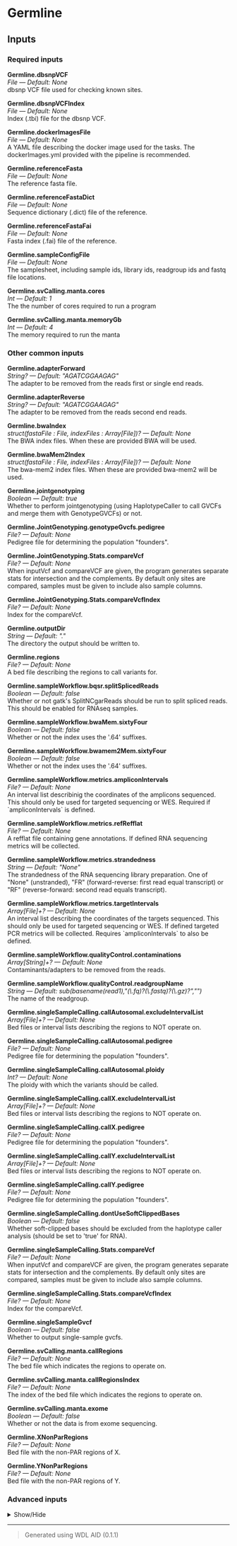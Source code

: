 # Germline


## Inputs


### Required inputs
<p name="Germline.dbsnpVCF">
        <b>Germline.dbsnpVCF</b><br />
        <i>File &mdash; Default: None</i><br />
        dbsnp VCF file used for checking known sites.
</p>
<p name="Germline.dbsnpVCFIndex">
        <b>Germline.dbsnpVCFIndex</b><br />
        <i>File &mdash; Default: None</i><br />
        Index (.tbi) file for the dbsnp VCF.
</p>
<p name="Germline.dockerImagesFile">
        <b>Germline.dockerImagesFile</b><br />
        <i>File &mdash; Default: None</i><br />
        A YAML file describing the docker image used for the tasks. The dockerImages.yml provided with the pipeline is recommended.
</p>
<p name="Germline.referenceFasta">
        <b>Germline.referenceFasta</b><br />
        <i>File &mdash; Default: None</i><br />
        The reference fasta file.
</p>
<p name="Germline.referenceFastaDict">
        <b>Germline.referenceFastaDict</b><br />
        <i>File &mdash; Default: None</i><br />
        Sequence dictionary (.dict) file of the reference.
</p>
<p name="Germline.referenceFastaFai">
        <b>Germline.referenceFastaFai</b><br />
        <i>File &mdash; Default: None</i><br />
        Fasta index (.fai) file of the reference.
</p>
<p name="Germline.sampleConfigFile">
        <b>Germline.sampleConfigFile</b><br />
        <i>File &mdash; Default: None</i><br />
        The samplesheet, including sample ids, library ids, readgroup ids and fastq file locations.
</p>
<p name="Germline.svCalling.manta.cores">
        <b>Germline.svCalling.manta.cores</b><br />
        <i>Int &mdash; Default: 1</i><br />
        The the number of cores required to run a program
</p>
<p name="Germline.svCalling.manta.memoryGb">
        <b>Germline.svCalling.manta.memoryGb</b><br />
        <i>Int &mdash; Default: 4</i><br />
        The memory required to run the manta
</p>

### Other common inputs
<p name="Germline.adapterForward">
        <b>Germline.adapterForward</b><br />
        <i>String? &mdash; Default: "AGATCGGAAGAG"</i><br />
        The adapter to be removed from the reads first or single end reads.
</p>
<p name="Germline.adapterReverse">
        <b>Germline.adapterReverse</b><br />
        <i>String? &mdash; Default: "AGATCGGAAGAG"</i><br />
        The adapter to be removed from the reads second end reads.
</p>
<p name="Germline.bwaIndex">
        <b>Germline.bwaIndex</b><br />
        <i>struct(fastaFile : File, indexFiles : Array[File])? &mdash; Default: None</i><br />
        The BWA index files. When these are provided BWA will be used.
</p>
<p name="Germline.bwaMem2Index">
        <b>Germline.bwaMem2Index</b><br />
        <i>struct(fastaFile : File, indexFiles : Array[File])? &mdash; Default: None</i><br />
        The bwa-mem2 index files. When these are provided bwa-mem2 will be used.
</p>
<p name="Germline.jointgenotyping">
        <b>Germline.jointgenotyping</b><br />
        <i>Boolean &mdash; Default: true</i><br />
        Whether to perform jointgenotyping (using HaplotypeCaller to call GVCFs and merge them with GenotypeGVCFs) or not.
</p>
<p name="Germline.JointGenotyping.genotypeGvcfs.pedigree">
        <b>Germline.JointGenotyping.genotypeGvcfs.pedigree</b><br />
        <i>File? &mdash; Default: None</i><br />
        Pedigree file for determining the population "founders".
</p>
<p name="Germline.JointGenotyping.Stats.compareVcf">
        <b>Germline.JointGenotyping.Stats.compareVcf</b><br />
        <i>File? &mdash; Default: None</i><br />
        When inputVcf and compareVCF are given, the program generates separate stats for intersection and the complements. By default only sites are compared, samples must be given to include also sample columns.
</p>
<p name="Germline.JointGenotyping.Stats.compareVcfIndex">
        <b>Germline.JointGenotyping.Stats.compareVcfIndex</b><br />
        <i>File? &mdash; Default: None</i><br />
        Index for the compareVcf.
</p>
<p name="Germline.outputDir">
        <b>Germline.outputDir</b><br />
        <i>String &mdash; Default: "."</i><br />
        The directory the output should be written to.
</p>
<p name="Germline.regions">
        <b>Germline.regions</b><br />
        <i>File? &mdash; Default: None</i><br />
        A bed file describing the regions to call variants for.
</p>
<p name="Germline.sampleWorkflow.bqsr.splitSplicedReads">
        <b>Germline.sampleWorkflow.bqsr.splitSplicedReads</b><br />
        <i>Boolean &mdash; Default: false</i><br />
        Whether or not gatk's SplitNCgarReads should be run to split spliced reads. This should be enabled for RNAseq samples.
</p>
<p name="Germline.sampleWorkflow.bwaMem.sixtyFour">
        <b>Germline.sampleWorkflow.bwaMem.sixtyFour</b><br />
        <i>Boolean &mdash; Default: false</i><br />
        Whether or not the index uses the '.64' suffixes.
</p>
<p name="Germline.sampleWorkflow.bwamem2Mem.sixtyFour">
        <b>Germline.sampleWorkflow.bwamem2Mem.sixtyFour</b><br />
        <i>Boolean &mdash; Default: false</i><br />
        Whether or not the index uses the '.64' suffixes.
</p>
<p name="Germline.sampleWorkflow.metrics.ampliconIntervals">
        <b>Germline.sampleWorkflow.metrics.ampliconIntervals</b><br />
        <i>File? &mdash; Default: None</i><br />
        An interval list describinig the coordinates of the amplicons sequenced. This should only be used for targeted sequencing or WES. Required if `ampliconIntervals` is defined.
</p>
<p name="Germline.sampleWorkflow.metrics.refRefflat">
        <b>Germline.sampleWorkflow.metrics.refRefflat</b><br />
        <i>File? &mdash; Default: None</i><br />
        A refflat file containing gene annotations. If defined RNA sequencing metrics will be collected.
</p>
<p name="Germline.sampleWorkflow.metrics.strandedness">
        <b>Germline.sampleWorkflow.metrics.strandedness</b><br />
        <i>String &mdash; Default: "None"</i><br />
        The strandedness of the RNA sequencing library preparation. One of "None" (unstranded), "FR" (forward-reverse: first read equal transcript) or "RF" (reverse-forward: second read equals transcript).
</p>
<p name="Germline.sampleWorkflow.metrics.targetIntervals">
        <b>Germline.sampleWorkflow.metrics.targetIntervals</b><br />
        <i>Array[File]+? &mdash; Default: None</i><br />
        An interval list describing the coordinates of the targets sequenced. This should only be used for targeted sequencing or WES. If defined targeted PCR metrics will be collected. Requires `ampliconIntervals` to also be defined.
</p>
<p name="Germline.sampleWorkflow.qualityControl.contaminations">
        <b>Germline.sampleWorkflow.qualityControl.contaminations</b><br />
        <i>Array[String]+? &mdash; Default: None</i><br />
        Contaminants/adapters to be removed from the reads.
</p>
<p name="Germline.sampleWorkflow.qualityControl.readgroupName">
        <b>Germline.sampleWorkflow.qualityControl.readgroupName</b><br />
        <i>String &mdash; Default: sub(basename(read1),"(\.fq)?(\.fastq)?(\.gz)?","")</i><br />
        The name of the readgroup.
</p>
<p name="Germline.singleSampleCalling.callAutosomal.excludeIntervalList">
        <b>Germline.singleSampleCalling.callAutosomal.excludeIntervalList</b><br />
        <i>Array[File]+? &mdash; Default: None</i><br />
        Bed files or interval lists describing the regions to NOT operate on.
</p>
<p name="Germline.singleSampleCalling.callAutosomal.pedigree">
        <b>Germline.singleSampleCalling.callAutosomal.pedigree</b><br />
        <i>File? &mdash; Default: None</i><br />
        Pedigree file for determining the population "founders".
</p>
<p name="Germline.singleSampleCalling.callAutosomal.ploidy">
        <b>Germline.singleSampleCalling.callAutosomal.ploidy</b><br />
        <i>Int? &mdash; Default: None</i><br />
        The ploidy with which the variants should be called.
</p>
<p name="Germline.singleSampleCalling.callX.excludeIntervalList">
        <b>Germline.singleSampleCalling.callX.excludeIntervalList</b><br />
        <i>Array[File]+? &mdash; Default: None</i><br />
        Bed files or interval lists describing the regions to NOT operate on.
</p>
<p name="Germline.singleSampleCalling.callX.pedigree">
        <b>Germline.singleSampleCalling.callX.pedigree</b><br />
        <i>File? &mdash; Default: None</i><br />
        Pedigree file for determining the population "founders".
</p>
<p name="Germline.singleSampleCalling.callY.excludeIntervalList">
        <b>Germline.singleSampleCalling.callY.excludeIntervalList</b><br />
        <i>Array[File]+? &mdash; Default: None</i><br />
        Bed files or interval lists describing the regions to NOT operate on.
</p>
<p name="Germline.singleSampleCalling.callY.pedigree">
        <b>Germline.singleSampleCalling.callY.pedigree</b><br />
        <i>File? &mdash; Default: None</i><br />
        Pedigree file for determining the population "founders".
</p>
<p name="Germline.singleSampleCalling.dontUseSoftClippedBases">
        <b>Germline.singleSampleCalling.dontUseSoftClippedBases</b><br />
        <i>Boolean &mdash; Default: false</i><br />
        Whether soft-clipped bases should be excluded from the haplotype caller analysis (should be set to 'true' for RNA).
</p>
<p name="Germline.singleSampleCalling.Stats.compareVcf">
        <b>Germline.singleSampleCalling.Stats.compareVcf</b><br />
        <i>File? &mdash; Default: None</i><br />
        When inputVcf and compareVCF are given, the program generates separate stats for intersection and the complements. By default only sites are compared, samples must be given to include also sample columns.
</p>
<p name="Germline.singleSampleCalling.Stats.compareVcfIndex">
        <b>Germline.singleSampleCalling.Stats.compareVcfIndex</b><br />
        <i>File? &mdash; Default: None</i><br />
        Index for the compareVcf.
</p>
<p name="Germline.singleSampleGvcf">
        <b>Germline.singleSampleGvcf</b><br />
        <i>Boolean &mdash; Default: false</i><br />
        Whether to output single-sample gvcfs.
</p>
<p name="Germline.svCalling.manta.callRegions">
        <b>Germline.svCalling.manta.callRegions</b><br />
        <i>File? &mdash; Default: None</i><br />
        The bed file which indicates the regions to operate on.
</p>
<p name="Germline.svCalling.manta.callRegionsIndex">
        <b>Germline.svCalling.manta.callRegionsIndex</b><br />
        <i>File? &mdash; Default: None</i><br />
        The index of the bed file which indicates the regions to operate on.
</p>
<p name="Germline.svCalling.manta.exome">
        <b>Germline.svCalling.manta.exome</b><br />
        <i>Boolean &mdash; Default: false</i><br />
        Whether or not the data is from exome sequencing.
</p>
<p name="Germline.XNonParRegions">
        <b>Germline.XNonParRegions</b><br />
        <i>File? &mdash; Default: None</i><br />
        Bed file with the non-PAR regions of X.
</p>
<p name="Germline.YNonParRegions">
        <b>Germline.YNonParRegions</b><br />
        <i>File? &mdash; Default: None</i><br />
        Bed file with the non-PAR regions of Y.
</p>

### Advanced inputs
<details>
<summary> Show/Hide </summary>
<p name="Germline.bwaThreads">
        <b>Germline.bwaThreads</b><br />
        <i>Int &mdash; Default: 4</i><br />
        The amount of threads for the alignment process.
</p>
<p name="Germline.calculateRegions.intersectAutosomalRegions.memory">
        <b>Germline.calculateRegions.intersectAutosomalRegions.memory</b><br />
        <i>String &mdash; Default: "~{512 + ceil(size([regionsA, regionsB],"M"))}M"</i><br />
        The amount of memory needed for the job.
</p>
<p name="Germline.calculateRegions.intersectAutosomalRegions.timeMinutes">
        <b>Germline.calculateRegions.intersectAutosomalRegions.timeMinutes</b><br />
        <i>Int &mdash; Default: 1 + ceil(size([regionsA, regionsB],"G"))</i><br />
        The maximum amount of time the job will run in minutes.
</p>
<p name="Germline.calculateRegions.intersectX.memory">
        <b>Germline.calculateRegions.intersectX.memory</b><br />
        <i>String &mdash; Default: "~{512 + ceil(size([regionsA, regionsB],"M"))}M"</i><br />
        The amount of memory needed for the job.
</p>
<p name="Germline.calculateRegions.intersectX.timeMinutes">
        <b>Germline.calculateRegions.intersectX.timeMinutes</b><br />
        <i>Int &mdash; Default: 1 + ceil(size([regionsA, regionsB],"G"))</i><br />
        The maximum amount of time the job will run in minutes.
</p>
<p name="Germline.calculateRegions.intersectY.memory">
        <b>Germline.calculateRegions.intersectY.memory</b><br />
        <i>String &mdash; Default: "~{512 + ceil(size([regionsA, regionsB],"M"))}M"</i><br />
        The amount of memory needed for the job.
</p>
<p name="Germline.calculateRegions.intersectY.timeMinutes">
        <b>Germline.calculateRegions.intersectY.timeMinutes</b><br />
        <i>Int &mdash; Default: 1 + ceil(size([regionsA, regionsB],"G"))</i><br />
        The maximum amount of time the job will run in minutes.
</p>
<p name="Germline.calculateRegions.inverseBed.memory">
        <b>Germline.calculateRegions.inverseBed.memory</b><br />
        <i>String &mdash; Default: "~{512 + ceil(size([inputBed, faidx],"M"))}M"</i><br />
        The amount of memory needed for the job.
</p>
<p name="Germline.calculateRegions.inverseBed.timeMinutes">
        <b>Germline.calculateRegions.inverseBed.timeMinutes</b><br />
        <i>Int &mdash; Default: 1 + ceil(size([inputBed, faidx],"G"))</i><br />
        The maximum amount of time the job will run in minutes.
</p>
<p name="Germline.calculateRegions.mergeBeds.memory">
        <b>Germline.calculateRegions.mergeBeds.memory</b><br />
        <i>String &mdash; Default: "~{512 + ceil(size(bedFiles,"M"))}M"</i><br />
        The amount of memory needed for the job.
</p>
<p name="Germline.calculateRegions.mergeBeds.outputBed">
        <b>Germline.calculateRegions.mergeBeds.outputBed</b><br />
        <i>String &mdash; Default: "merged.bed"</i><br />
        The path to write the output to.
</p>
<p name="Germline.calculateRegions.mergeBeds.timeMinutes">
        <b>Germline.calculateRegions.mergeBeds.timeMinutes</b><br />
        <i>Int &mdash; Default: 1 + ceil(size(bedFiles,"G"))</i><br />
        The maximum amount of time the job will run in minutes.
</p>
<p name="Germline.calculateRegions.scatterAutosomalRegions.memory">
        <b>Germline.calculateRegions.scatterAutosomalRegions.memory</b><br />
        <i>String &mdash; Default: "256M"</i><br />
        The amount of memory this job will use.
</p>
<p name="Germline.calculateRegions.scatterAutosomalRegions.prefix">
        <b>Germline.calculateRegions.scatterAutosomalRegions.prefix</b><br />
        <i>String &mdash; Default: "scatters/scatter-"</i><br />
        The prefix of the ouput files. Output will be named like: <PREFIX><N>.bed, in which N is an incrementing number. Default 'scatter-'.
</p>
<p name="Germline.calculateRegions.scatterAutosomalRegions.splitContigs">
        <b>Germline.calculateRegions.scatterAutosomalRegions.splitContigs</b><br />
        <i>Boolean &mdash; Default: false</i><br />
        If set, contigs are allowed to be split up over multiple files.
</p>
<p name="Germline.calculateRegions.scatterAutosomalRegions.timeMinutes">
        <b>Germline.calculateRegions.scatterAutosomalRegions.timeMinutes</b><br />
        <i>Int &mdash; Default: 2</i><br />
        The maximum amount of time the job will run in minutes.
</p>
<p name="Germline.convertDockerImagesFile.dockerImage">
        <b>Germline.convertDockerImagesFile.dockerImage</b><br />
        <i>String &mdash; Default: "quay.io/biocontainers/biowdl-input-converter:0.2.1--py_0"</i><br />
        The docker image used for this task. Changing this may result in errors which the developers may choose not to address.
</p>
<p name="Germline.convertDockerImagesFile.memory">
        <b>Germline.convertDockerImagesFile.memory</b><br />
        <i>String &mdash; Default: "128M"</i><br />
        The maximum amount of memory the job will need.
</p>
<p name="Germline.convertDockerImagesFile.outputJson">
        <b>Germline.convertDockerImagesFile.outputJson</b><br />
        <i>String &mdash; Default: basename(yaml,"\.ya?ml$") + ".json"</i><br />
        The location the output JSON file should be written to.
</p>
<p name="Germline.convertDockerImagesFile.timeMinutes">
        <b>Germline.convertDockerImagesFile.timeMinutes</b><br />
        <i>Int &mdash; Default: 1</i><br />
        The maximum amount of time the job will run in minutes.
</p>
<p name="Germline.convertSampleConfig.checkFileMd5sums">
        <b>Germline.convertSampleConfig.checkFileMd5sums</b><br />
        <i>Boolean &mdash; Default: false</i><br />
        Whether or not the MD5 sums of the files mentioned in the samplesheet should be checked.
</p>
<p name="Germline.convertSampleConfig.memory">
        <b>Germline.convertSampleConfig.memory</b><br />
        <i>String &mdash; Default: "128M"</i><br />
        The amount of memory needed for the job.
</p>
<p name="Germline.convertSampleConfig.old">
        <b>Germline.convertSampleConfig.old</b><br />
        <i>Boolean &mdash; Default: false</i><br />
        Whether or not the old samplesheet format should be used.
</p>
<p name="Germline.convertSampleConfig.outputFile">
        <b>Germline.convertSampleConfig.outputFile</b><br />
        <i>String &mdash; Default: "samplesheet.json"</i><br />
        The location the JSON representation of the samplesheet should be written to.
</p>
<p name="Germline.convertSampleConfig.skipFileCheck">
        <b>Germline.convertSampleConfig.skipFileCheck</b><br />
        <i>Boolean &mdash; Default: true</i><br />
        Whether or not the existance of the files mentioned in the samplesheet should be checked.
</p>
<p name="Germline.convertSampleConfig.timeMinutes">
        <b>Germline.convertSampleConfig.timeMinutes</b><br />
        <i>Int &mdash; Default: 1</i><br />
        The maximum amount of time the job will run in minutes.
</p>
<p name="Germline.JointGenotyping.gatherGvcfs.intervals">
        <b>Germline.JointGenotyping.gatherGvcfs.intervals</b><br />
        <i>Array[File] &mdash; Default: []</i><br />
        Bed files or interval lists describing the regions to operate on.
</p>
<p name="Germline.JointGenotyping.gatherGvcfs.javaXmx">
        <b>Germline.JointGenotyping.gatherGvcfs.javaXmx</b><br />
        <i>String &mdash; Default: "4G"</i><br />
        The maximum memory available to the program. Should be lower than `memory` to accommodate JVM overhead.
</p>
<p name="Germline.JointGenotyping.gatherGvcfs.memory">
        <b>Germline.JointGenotyping.gatherGvcfs.memory</b><br />
        <i>String &mdash; Default: "5G"</i><br />
        The amount of memory this job will use.
</p>
<p name="Germline.JointGenotyping.gatherGvcfs.timeMinutes">
        <b>Germline.JointGenotyping.gatherGvcfs.timeMinutes</b><br />
        <i>Int &mdash; Default: 1 + ceil((size(gvcfFiles,"G") * 8))</i><br />
        The maximum amount of time the job will run in minutes.
</p>
<p name="Germline.JointGenotyping.gatherVcfs.compressionLevel">
        <b>Germline.JointGenotyping.gatherVcfs.compressionLevel</b><br />
        <i>Int &mdash; Default: 1</i><br />
        The compression level at which the BAM files are written.
</p>
<p name="Germline.JointGenotyping.gatherVcfs.javaXmx">
        <b>Germline.JointGenotyping.gatherVcfs.javaXmx</b><br />
        <i>String &mdash; Default: "4G"</i><br />
        The maximum memory available to the program. Should be lower than `memory` to accommodate JVM overhead.
</p>
<p name="Germline.JointGenotyping.gatherVcfs.memory">
        <b>Germline.JointGenotyping.gatherVcfs.memory</b><br />
        <i>String &mdash; Default: "5G"</i><br />
        The amount of memory this job will use.
</p>
<p name="Germline.JointGenotyping.gatherVcfs.timeMinutes">
        <b>Germline.JointGenotyping.gatherVcfs.timeMinutes</b><br />
        <i>Int &mdash; Default: 1 + ceil(size(inputVCFs,"G")) * 2</i><br />
        The maximum amount of time the job will run in minutes.
</p>
<p name="Germline.JointGenotyping.gatherVcfs.useJdkDeflater">
        <b>Germline.JointGenotyping.gatherVcfs.useJdkDeflater</b><br />
        <i>Boolean &mdash; Default: true</i><br />
        True, uses the java deflator to compress the BAM files. False uses the optimized intel deflater.
</p>
<p name="Germline.JointGenotyping.gatherVcfs.useJdkInflater">
        <b>Germline.JointGenotyping.gatherVcfs.useJdkInflater</b><br />
        <i>Boolean &mdash; Default: true</i><br />
        True, uses the java inflater. False, uses the optimized intel inflater.
</p>
<p name="Germline.JointGenotyping.genotypeGvcfs.annotationGroups">
        <b>Germline.JointGenotyping.genotypeGvcfs.annotationGroups</b><br />
        <i>Array[String] &mdash; Default: ["StandardAnnotation"]</i><br />
        Which annotation groups will be used for the annotation.
</p>
<p name="Germline.JointGenotyping.genotypeGvcfs.javaXmx">
        <b>Germline.JointGenotyping.genotypeGvcfs.javaXmx</b><br />
        <i>String &mdash; Default: "6G"</i><br />
        The maximum memory available to the program. Should be lower than `memory` to accommodate JVM overhead.
</p>
<p name="Germline.JointGenotyping.genotypeGvcfs.memory">
        <b>Germline.JointGenotyping.genotypeGvcfs.memory</b><br />
        <i>String &mdash; Default: "7G"</i><br />
        The amount of memory this job will use.
</p>
<p name="Germline.JointGenotyping.genotypeGvcfs.timeMinutes">
        <b>Germline.JointGenotyping.genotypeGvcfs.timeMinutes</b><br />
        <i>Int &mdash; Default: 120</i><br />
        The maximum amount of time the job will run in minutes.
</p>
<p name="Germline.JointGenotyping.scatterRegions.memory">
        <b>Germline.JointGenotyping.scatterRegions.memory</b><br />
        <i>String &mdash; Default: "256M"</i><br />
        The amount of memory this job will use.
</p>
<p name="Germline.JointGenotyping.scatterRegions.prefix">
        <b>Germline.JointGenotyping.scatterRegions.prefix</b><br />
        <i>String &mdash; Default: "scatters/scatter-"</i><br />
        The prefix of the ouput files. Output will be named like: <PREFIX><N>.bed, in which N is an incrementing number. Default 'scatter-'.
</p>
<p name="Germline.JointGenotyping.scatterRegions.splitContigs">
        <b>Germline.JointGenotyping.scatterRegions.splitContigs</b><br />
        <i>Boolean &mdash; Default: false</i><br />
        If set, contigs are allowed to be split up over multiple files.
</p>
<p name="Germline.JointGenotyping.scatterRegions.timeMinutes">
        <b>Germline.JointGenotyping.scatterRegions.timeMinutes</b><br />
        <i>Int &mdash; Default: 2</i><br />
        The maximum amount of time the job will run in minutes.
</p>
<p name="Germline.JointGenotyping.scatterSizeMillions">
        <b>Germline.JointGenotyping.scatterSizeMillions</b><br />
        <i>Int &mdash; Default: 1000</i><br />
        Same as scatterSize, but is multiplied by 1000000 to get scatterSize. This allows for setting larger values more easily
</p>
<p name="Germline.JointGenotyping.Stats.afBins">
        <b>Germline.JointGenotyping.Stats.afBins</b><br />
        <i>String? &mdash; Default: None</i><br />
        Allele frequency bins, a list (0.1,0.5,1) or a file (0.1
0.5
1).
</p>
<p name="Germline.JointGenotyping.Stats.applyFilters">
        <b>Germline.JointGenotyping.Stats.applyFilters</b><br />
        <i>String? &mdash; Default: None</i><br />
        Require at least one of the listed FILTER strings (e.g. "PASS,.").
</p>
<p name="Germline.JointGenotyping.Stats.collapse">
        <b>Germline.JointGenotyping.Stats.collapse</b><br />
        <i>String? &mdash; Default: None</i><br />
        Treat as identical records with <snps|indels|both|all|some|none>, see man page for details.
</p>
<p name="Germline.JointGenotyping.Stats.depth">
        <b>Germline.JointGenotyping.Stats.depth</b><br />
        <i>String? &mdash; Default: None</i><br />
        Depth distribution: min,max,bin size [0,500,1].
</p>
<p name="Germline.JointGenotyping.Stats.exclude">
        <b>Germline.JointGenotyping.Stats.exclude</b><br />
        <i>String? &mdash; Default: None</i><br />
        Exclude sites for which the expression is true (see man page for details).
</p>
<p name="Germline.JointGenotyping.Stats.exons">
        <b>Germline.JointGenotyping.Stats.exons</b><br />
        <i>File? &mdash; Default: None</i><br />
        Tab-delimited file with exons for indel frameshifts (chr,from,to; 1-based, inclusive, bgzip compressed).
</p>
<p name="Germline.JointGenotyping.Stats.firstAlleleOnly">
        <b>Germline.JointGenotyping.Stats.firstAlleleOnly</b><br />
        <i>Boolean &mdash; Default: false</i><br />
        Include only 1st allele at multiallelic sites.
</p>
<p name="Germline.JointGenotyping.Stats.include">
        <b>Germline.JointGenotyping.Stats.include</b><br />
        <i>String? &mdash; Default: None</i><br />
        Select sites for which the expression is true (see man page for details).
</p>
<p name="Germline.JointGenotyping.Stats.memory">
        <b>Germline.JointGenotyping.Stats.memory</b><br />
        <i>String &mdash; Default: "256M"</i><br />
        The amount of memory this job will use.
</p>
<p name="Germline.JointGenotyping.Stats.regions">
        <b>Germline.JointGenotyping.Stats.regions</b><br />
        <i>String? &mdash; Default: None</i><br />
        Restrict to comma-separated list of regions.
</p>
<p name="Germline.JointGenotyping.Stats.samplesFile">
        <b>Germline.JointGenotyping.Stats.samplesFile</b><br />
        <i>File? &mdash; Default: None</i><br />
        File of samples to include.
</p>
<p name="Germline.JointGenotyping.Stats.splitByID">
        <b>Germline.JointGenotyping.Stats.splitByID</b><br />
        <i>Boolean &mdash; Default: false</i><br />
        Collect stats for sites with ID separately (known vs novel).
</p>
<p name="Germline.JointGenotyping.Stats.targets">
        <b>Germline.JointGenotyping.Stats.targets</b><br />
        <i>String? &mdash; Default: None</i><br />
        Similar to regions but streams rather than index-jumps.
</p>
<p name="Germline.JointGenotyping.Stats.targetsFile">
        <b>Germline.JointGenotyping.Stats.targetsFile</b><br />
        <i>File? &mdash; Default: None</i><br />
        Similar to regionsFile but streams rather than index-jumps.
</p>
<p name="Germline.JointGenotyping.Stats.threads">
        <b>Germline.JointGenotyping.Stats.threads</b><br />
        <i>Int &mdash; Default: 0</i><br />
        Number of extra decompression threads [0].
</p>
<p name="Germline.JointGenotyping.Stats.timeMinutes">
        <b>Germline.JointGenotyping.Stats.timeMinutes</b><br />
        <i>Int &mdash; Default: 1 + 2 * ceil(size(select_all([inputVcf, compareVcf]),"G"))</i><br />
        The maximum amount of time the job will run in minutes.
</p>
<p name="Germline.JointGenotyping.Stats.userTsTv">
        <b>Germline.JointGenotyping.Stats.userTsTv</b><br />
        <i>String? &mdash; Default: None</i><br />
        <TAG[:min:max:n]>. Collect Ts/Tv stats for any tag using the given binning [0:1:100].
</p>
<p name="Germline.JointGenotyping.Stats.verbose">
        <b>Germline.JointGenotyping.Stats.verbose</b><br />
        <i>Boolean &mdash; Default: false</i><br />
        Produce verbose per-site and per-sample output.
</p>
<p name="Germline.multiqcTask.clConfig">
        <b>Germline.multiqcTask.clConfig</b><br />
        <i>String? &mdash; Default: None</i><br />
        Equivalent to MultiQC's `--cl-config` option.
</p>
<p name="Germline.multiqcTask.comment">
        <b>Germline.multiqcTask.comment</b><br />
        <i>String? &mdash; Default: None</i><br />
        Equivalent to MultiQC's `--comment` option.
</p>
<p name="Germline.multiqcTask.config">
        <b>Germline.multiqcTask.config</b><br />
        <i>File? &mdash; Default: None</i><br />
        Equivalent to MultiQC's `--config` option.
</p>
<p name="Germline.multiqcTask.dataDir">
        <b>Germline.multiqcTask.dataDir</b><br />
        <i>Boolean &mdash; Default: false</i><br />
        Whether to output a data dir. Sets `--data-dir` or `--no-data-dir` flag.
</p>
<p name="Germline.multiqcTask.dataFormat">
        <b>Germline.multiqcTask.dataFormat</b><br />
        <i>String? &mdash; Default: None</i><br />
        Equivalent to MultiQC's `--data-format` option.
</p>
<p name="Germline.multiqcTask.dirs">
        <b>Germline.multiqcTask.dirs</b><br />
        <i>Boolean &mdash; Default: false</i><br />
        Equivalent to MultiQC's `--dirs` flag.
</p>
<p name="Germline.multiqcTask.dirsDepth">
        <b>Germline.multiqcTask.dirsDepth</b><br />
        <i>Int? &mdash; Default: None</i><br />
        Equivalent to MultiQC's `--dirs-depth` option.
</p>
<p name="Germline.multiqcTask.exclude">
        <b>Germline.multiqcTask.exclude</b><br />
        <i>Array[String]+? &mdash; Default: None</i><br />
        Equivalent to MultiQC's `--exclude` option.
</p>
<p name="Germline.multiqcTask.export">
        <b>Germline.multiqcTask.export</b><br />
        <i>Boolean &mdash; Default: false</i><br />
        Equivalent to MultiQC's `--export` flag.
</p>
<p name="Germline.multiqcTask.fileList">
        <b>Germline.multiqcTask.fileList</b><br />
        <i>File? &mdash; Default: None</i><br />
        Equivalent to MultiQC's `--file-list` option.
</p>
<p name="Germline.multiqcTask.fileName">
        <b>Germline.multiqcTask.fileName</b><br />
        <i>String? &mdash; Default: None</i><br />
        Equivalent to MultiQC's `--filename` option.
</p>
<p name="Germline.multiqcTask.flat">
        <b>Germline.multiqcTask.flat</b><br />
        <i>Boolean &mdash; Default: false</i><br />
        Equivalent to MultiQC's `--flat` flag.
</p>
<p name="Germline.multiqcTask.force">
        <b>Germline.multiqcTask.force</b><br />
        <i>Boolean &mdash; Default: false</i><br />
        Equivalent to MultiQC's `--force` flag.
</p>
<p name="Germline.multiqcTask.fullNames">
        <b>Germline.multiqcTask.fullNames</b><br />
        <i>Boolean &mdash; Default: false</i><br />
        Equivalent to MultiQC's `--fullnames` flag.
</p>
<p name="Germline.multiqcTask.ignore">
        <b>Germline.multiqcTask.ignore</b><br />
        <i>String? &mdash; Default: None</i><br />
        Equivalent to MultiQC's `--ignore` option.
</p>
<p name="Germline.multiqcTask.ignoreSamples">
        <b>Germline.multiqcTask.ignoreSamples</b><br />
        <i>String? &mdash; Default: None</i><br />
        Equivalent to MultiQC's `--ignore-samples` option.
</p>
<p name="Germline.multiqcTask.interactive">
        <b>Germline.multiqcTask.interactive</b><br />
        <i>Boolean &mdash; Default: true</i><br />
        Equivalent to MultiQC's `--interactive` flag.
</p>
<p name="Germline.multiqcTask.lint">
        <b>Germline.multiqcTask.lint</b><br />
        <i>Boolean &mdash; Default: false</i><br />
        Equivalent to MultiQC's `--lint` flag.
</p>
<p name="Germline.multiqcTask.megaQCUpload">
        <b>Germline.multiqcTask.megaQCUpload</b><br />
        <i>Boolean &mdash; Default: false</i><br />
        Opposite to MultiQC's `--no-megaqc-upload` flag.
</p>
<p name="Germline.multiqcTask.memory">
        <b>Germline.multiqcTask.memory</b><br />
        <i>String? &mdash; Default: None</i><br />
        The amount of memory this job will use.
</p>
<p name="Germline.multiqcTask.module">
        <b>Germline.multiqcTask.module</b><br />
        <i>Array[String]+? &mdash; Default: None</i><br />
        Equivalent to MultiQC's `--module` option.
</p>
<p name="Germline.multiqcTask.pdf">
        <b>Germline.multiqcTask.pdf</b><br />
        <i>Boolean &mdash; Default: false</i><br />
        Equivalent to MultiQC's `--pdf` flag.
</p>
<p name="Germline.multiqcTask.sampleNames">
        <b>Germline.multiqcTask.sampleNames</b><br />
        <i>File? &mdash; Default: None</i><br />
        Equivalent to MultiQC's `--sample-names` option.
</p>
<p name="Germline.multiqcTask.tag">
        <b>Germline.multiqcTask.tag</b><br />
        <i>String? &mdash; Default: None</i><br />
        Equivalent to MultiQC's `--tag` option.
</p>
<p name="Germline.multiqcTask.template">
        <b>Germline.multiqcTask.template</b><br />
        <i>String? &mdash; Default: None</i><br />
        Equivalent to MultiQC's `--template` option.
</p>
<p name="Germline.multiqcTask.timeMinutes">
        <b>Germline.multiqcTask.timeMinutes</b><br />
        <i>Int &mdash; Default: 2 + ceil((size(reports,"G") * 8))</i><br />
        The maximum amount of time the job will run in minutes.
</p>
<p name="Germline.multiqcTask.title">
        <b>Germline.multiqcTask.title</b><br />
        <i>String? &mdash; Default: None</i><br />
        Equivalent to MultiQC's `--title` option.
</p>
<p name="Germline.multiqcTask.zipDataDir">
        <b>Germline.multiqcTask.zipDataDir</b><br />
        <i>Boolean &mdash; Default: true</i><br />
        Equivalent to MultiQC's `--zip-data-dir` flag.
</p>
<p name="Germline.platform">
        <b>Germline.platform</b><br />
        <i>String &mdash; Default: "illumina"</i><br />
        The platform used for sequencing.
</p>
<p name="Germline.runSVcalling">
        <b>Germline.runSVcalling</b><br />
        <i>Boolean &mdash; Default: false</i><br />
        Whether or not Structural-variantcalling should be run.
</p>
<p name="Germline.sampleWorkflow.bqsr.applyBqsr.javaXmxMb">
        <b>Germline.sampleWorkflow.bqsr.applyBqsr.javaXmxMb</b><br />
        <i>Int &mdash; Default: 2048</i><br />
        The maximum memory available to the program in megabytes. Should be lower than `memoryMb` to accommodate JVM overhead.
</p>
<p name="Germline.sampleWorkflow.bqsr.applyBqsr.memoryMb">
        <b>Germline.sampleWorkflow.bqsr.applyBqsr.memoryMb</b><br />
        <i>Int &mdash; Default: javaXmxMb + 512</i><br />
        The amount of memory this job will use in megabytes.
</p>
<p name="Germline.sampleWorkflow.bqsr.baseRecalibrator.javaXmxMb">
        <b>Germline.sampleWorkflow.bqsr.baseRecalibrator.javaXmxMb</b><br />
        <i>Int &mdash; Default: 1024</i><br />
        The maximum memory available to the program in megabytes. Should be lower than `memoryMb` to accommodate JVM overhead.
</p>
<p name="Germline.sampleWorkflow.bqsr.baseRecalibrator.knownIndelsSitesVCFIndexes">
        <b>Germline.sampleWorkflow.bqsr.baseRecalibrator.knownIndelsSitesVCFIndexes</b><br />
        <i>Array[File] &mdash; Default: []</i><br />
        The indexed for the known variant VCFs.
</p>
<p name="Germline.sampleWorkflow.bqsr.baseRecalibrator.knownIndelsSitesVCFs">
        <b>Germline.sampleWorkflow.bqsr.baseRecalibrator.knownIndelsSitesVCFs</b><br />
        <i>Array[File] &mdash; Default: []</i><br />
        VCF files with known indels.
</p>
<p name="Germline.sampleWorkflow.bqsr.baseRecalibrator.memoryMb">
        <b>Germline.sampleWorkflow.bqsr.baseRecalibrator.memoryMb</b><br />
        <i>Int &mdash; Default: javaXmxMb + 512</i><br />
        The amount of memory this job will use in megabytes.
</p>
<p name="Germline.sampleWorkflow.bqsr.gatherBamFiles.compressionLevel">
        <b>Germline.sampleWorkflow.bqsr.gatherBamFiles.compressionLevel</b><br />
        <i>Int? &mdash; Default: None</i><br />
        The compression level of the output BAM.
</p>
<p name="Germline.sampleWorkflow.bqsr.gatherBamFiles.createMd5File">
        <b>Germline.sampleWorkflow.bqsr.gatherBamFiles.createMd5File</b><br />
        <i>Boolean &mdash; Default: false</i><br />
        ???
</p>
<p name="Germline.sampleWorkflow.bqsr.gatherBamFiles.javaXmxMb">
        <b>Germline.sampleWorkflow.bqsr.gatherBamFiles.javaXmxMb</b><br />
        <i>Int &mdash; Default: 1024</i><br />
        The maximum memory available to the program in megabytes. Should be lower than `memoryMb` to accommodate JVM overhead.
</p>
<p name="Germline.sampleWorkflow.bqsr.gatherBamFiles.memoryMb">
        <b>Germline.sampleWorkflow.bqsr.gatherBamFiles.memoryMb</b><br />
        <i>Int &mdash; Default: javaXmxMb + 512</i><br />
        The amount of memory this job will use in megabytes.
</p>
<p name="Germline.sampleWorkflow.bqsr.gatherBamFiles.timeMinutes">
        <b>Germline.sampleWorkflow.bqsr.gatherBamFiles.timeMinutes</b><br />
        <i>Int &mdash; Default: 1 + ceil((size(inputBams,"G") * 1))</i><br />
        The maximum amount of time the job will run in minutes.
</p>
<p name="Germline.sampleWorkflow.bqsr.gatherBqsr.javaXmxMb">
        <b>Germline.sampleWorkflow.bqsr.gatherBqsr.javaXmxMb</b><br />
        <i>Int &mdash; Default: 256</i><br />
        The maximum memory available to the program in megabytes. Should be lower than `memory` to accommodate JVM overhead.
</p>
<p name="Germline.sampleWorkflow.bqsr.gatherBqsr.memoryMb">
        <b>Germline.sampleWorkflow.bqsr.gatherBqsr.memoryMb</b><br />
        <i>Int &mdash; Default: 256 + javaXmxMb</i><br />
        The amount of memory this job will use in megabytes.
</p>
<p name="Germline.sampleWorkflow.bqsr.gatherBqsr.timeMinutes">
        <b>Germline.sampleWorkflow.bqsr.gatherBqsr.timeMinutes</b><br />
        <i>Int &mdash; Default: 1</i><br />
        The maximum amount of time the job will run in minutes.
</p>
<p name="Germline.sampleWorkflow.bqsr.splitNCigarReads.javaXmx">
        <b>Germline.sampleWorkflow.bqsr.splitNCigarReads.javaXmx</b><br />
        <i>String &mdash; Default: "4G"</i><br />
        The maximum memory available to the program. Should be lower than `memory` to accommodate JVM overhead.
</p>
<p name="Germline.sampleWorkflow.bqsr.splitNCigarReads.memory">
        <b>Germline.sampleWorkflow.bqsr.splitNCigarReads.memory</b><br />
        <i>String &mdash; Default: "5G"</i><br />
        The amount of memory this job will use.
</p>
<p name="Germline.sampleWorkflow.bwaMem.compressionLevel">
        <b>Germline.sampleWorkflow.bwaMem.compressionLevel</b><br />
        <i>Int &mdash; Default: 1</i><br />
        The compression level of the output BAM.
</p>
<p name="Germline.sampleWorkflow.bwaMem.memoryGb">
        <b>Germline.sampleWorkflow.bwaMem.memoryGb</b><br />
        <i>Int? &mdash; Default: None</i><br />
        The amount of memory this job will use in gigabytes.
</p>
<p name="Germline.sampleWorkflow.bwaMem.sortMemoryPerThreadGb">
        <b>Germline.sampleWorkflow.bwaMem.sortMemoryPerThreadGb</b><br />
        <i>Int &mdash; Default: 2</i><br />
        The amount of memory for each sorting thread in gigabytes.
</p>
<p name="Germline.sampleWorkflow.bwaMem.sortThreads">
        <b>Germline.sampleWorkflow.bwaMem.sortThreads</b><br />
        <i>Int? &mdash; Default: None</i><br />
        The number of threads to use for sorting.
</p>
<p name="Germline.sampleWorkflow.bwaMem.timeMinutes">
        <b>Germline.sampleWorkflow.bwaMem.timeMinutes</b><br />
        <i>Int &mdash; Default: 1 + ceil((size([read1, read2],"G") * 220 / threads))</i><br />
        The maximum amount of time the job will run in minutes.
</p>
<p name="Germline.sampleWorkflow.bwamem2Mem.compressionLevel">
        <b>Germline.sampleWorkflow.bwamem2Mem.compressionLevel</b><br />
        <i>Int &mdash; Default: 1</i><br />
        The compression level of the output BAM.
</p>
<p name="Germline.sampleWorkflow.bwamem2Mem.memoryGb">
        <b>Germline.sampleWorkflow.bwamem2Mem.memoryGb</b><br />
        <i>Int? &mdash; Default: None</i><br />
        The amount of memory this job will use in gigabytes.
</p>
<p name="Germline.sampleWorkflow.bwamem2Mem.sortMemoryPerThreadGb">
        <b>Germline.sampleWorkflow.bwamem2Mem.sortMemoryPerThreadGb</b><br />
        <i>Int &mdash; Default: 2</i><br />
        The amount of memory for each sorting thread in gigabytes.
</p>
<p name="Germline.sampleWorkflow.bwamem2Mem.sortThreads">
        <b>Germline.sampleWorkflow.bwamem2Mem.sortThreads</b><br />
        <i>Int? &mdash; Default: None</i><br />
        The number of threads to use for sorting.
</p>
<p name="Germline.sampleWorkflow.bwamem2Mem.timeMinutes">
        <b>Germline.sampleWorkflow.bwamem2Mem.timeMinutes</b><br />
        <i>Int &mdash; Default: 1 + ceil((size([read1, read2],"G") * 220 / threads))</i><br />
        The maximum amount of time the job will run in minutes.
</p>
<p name="Germline.sampleWorkflow.markdup.compressionLevel">
        <b>Germline.sampleWorkflow.markdup.compressionLevel</b><br />
        <i>Int &mdash; Default: 1</i><br />
        Compression level from 0 (uncompressed) to 9 (best).
</p>
<p name="Germline.sampleWorkflow.markdup.hashTableSize">
        <b>Germline.sampleWorkflow.markdup.hashTableSize</b><br />
        <i>Int? &mdash; Default: None</i><br />
        Sets sambamba's hash table size.
</p>
<p name="Germline.sampleWorkflow.markdup.ioBufferSize">
        <b>Germline.sampleWorkflow.markdup.ioBufferSize</b><br />
        <i>Int &mdash; Default: 128</i><br />
        The amount of mb allocated to each IO buffer. Sambamba uses two IO buffers.
</p>
<p name="Germline.sampleWorkflow.markdup.memoryMb">
        <b>Germline.sampleWorkflow.markdup.memoryMb</b><br />
        <i>Int &mdash; Default: 1024 + sortBufferSize + 2 * ioBufferSize</i><br />
        The amount of memory available to the job in megabytes.
</p>
<p name="Germline.sampleWorkflow.markdup.overFlowListSize">
        <b>Germline.sampleWorkflow.markdup.overFlowListSize</b><br />
        <i>Int? &mdash; Default: None</i><br />
        Sets sambamba's overflow list size.
</p>
<p name="Germline.sampleWorkflow.markdup.removeDuplicates">
        <b>Germline.sampleWorkflow.markdup.removeDuplicates</b><br />
        <i>Boolean &mdash; Default: false</i><br />
        Whether to remove the duplicates (instead of only marking them).
</p>
<p name="Germline.sampleWorkflow.markdup.sortBufferSize">
        <b>Germline.sampleWorkflow.markdup.sortBufferSize</b><br />
        <i>Int &mdash; Default: 2048</i><br />
        The amount of mb allocated to the sort buffer.
</p>
<p name="Germline.sampleWorkflow.markdup.threads">
        <b>Germline.sampleWorkflow.markdup.threads</b><br />
        <i>Int &mdash; Default: 2</i><br />
        The number of threads that will be used for this task.
</p>
<p name="Germline.sampleWorkflow.markdup.timeMinutes">
        <b>Germline.sampleWorkflow.markdup.timeMinutes</b><br />
        <i>Int &mdash; Default: 1 + ceil((size(inputBams,"G") * 8)) / threads</i><br />
        The maximum amount of time the job will run in minutes.
</p>
<p name="Germline.sampleWorkflow.metrics.ampliconIntervalsLists.javaXmx">
        <b>Germline.sampleWorkflow.metrics.ampliconIntervalsLists.javaXmx</b><br />
        <i>String &mdash; Default: "3G"</i><br />
        The maximum memory available to the program. Should be lower than `memory` to accommodate JVM overhead.
</p>
<p name="Germline.sampleWorkflow.metrics.ampliconIntervalsLists.memory">
        <b>Germline.sampleWorkflow.metrics.ampliconIntervalsLists.memory</b><br />
        <i>String &mdash; Default: "4G"</i><br />
        The amount of memory this job will use.
</p>
<p name="Germline.sampleWorkflow.metrics.ampliconIntervalsLists.timeMinutes">
        <b>Germline.sampleWorkflow.metrics.ampliconIntervalsLists.timeMinutes</b><br />
        <i>Int &mdash; Default: 5</i><br />
        The maximum amount of time the job will run in minutes.
</p>
<p name="Germline.sampleWorkflow.metrics.collectAlignmentSummaryMetrics">
        <b>Germline.sampleWorkflow.metrics.collectAlignmentSummaryMetrics</b><br />
        <i>Boolean &mdash; Default: true</i><br />
        Equivalent to the `PROGRAM=CollectAlignmentSummaryMetrics` argument in Picard.
</p>
<p name="Germline.sampleWorkflow.metrics.Flagstat.memory">
        <b>Germline.sampleWorkflow.metrics.Flagstat.memory</b><br />
        <i>String &mdash; Default: "256M"</i><br />
        The amount of memory needed for the job.
</p>
<p name="Germline.sampleWorkflow.metrics.Flagstat.timeMinutes">
        <b>Germline.sampleWorkflow.metrics.Flagstat.timeMinutes</b><br />
        <i>Int &mdash; Default: 1 + ceil(size(inputBam,"G"))</i><br />
        The maximum amount of time the job will run in minutes.
</p>
<p name="Germline.sampleWorkflow.metrics.meanQualityByCycle">
        <b>Germline.sampleWorkflow.metrics.meanQualityByCycle</b><br />
        <i>Boolean &mdash; Default: true</i><br />
        Equivalent to the `PROGRAM=MeanQualityByCycle` argument in Picard.
</p>
<p name="Germline.sampleWorkflow.metrics.picardMetrics.collectBaseDistributionByCycle">
        <b>Germline.sampleWorkflow.metrics.picardMetrics.collectBaseDistributionByCycle</b><br />
        <i>Boolean &mdash; Default: true</i><br />
        Equivalent to the `PROGRAM=CollectBaseDistributionByCycle` argument.
</p>
<p name="Germline.sampleWorkflow.metrics.picardMetrics.collectGcBiasMetrics">
        <b>Germline.sampleWorkflow.metrics.picardMetrics.collectGcBiasMetrics</b><br />
        <i>Boolean &mdash; Default: true</i><br />
        Equivalent to the `PROGRAM=CollectGcBiasMetrics` argument.
</p>
<p name="Germline.sampleWorkflow.metrics.picardMetrics.collectInsertSizeMetrics">
        <b>Germline.sampleWorkflow.metrics.picardMetrics.collectInsertSizeMetrics</b><br />
        <i>Boolean &mdash; Default: true</i><br />
        Equivalent to the `PROGRAM=CollectInsertSizeMetrics` argument.
</p>
<p name="Germline.sampleWorkflow.metrics.picardMetrics.collectQualityYieldMetrics">
        <b>Germline.sampleWorkflow.metrics.picardMetrics.collectQualityYieldMetrics</b><br />
        <i>Boolean &mdash; Default: true</i><br />
        Equivalent to the `PROGRAM=CollectQualityYieldMetrics` argument.
</p>
<p name="Germline.sampleWorkflow.metrics.picardMetrics.collectSequencingArtifactMetrics">
        <b>Germline.sampleWorkflow.metrics.picardMetrics.collectSequencingArtifactMetrics</b><br />
        <i>Boolean &mdash; Default: true</i><br />
        Equivalent to the `PROGRAM=CollectSequencingArtifactMetrics` argument.
</p>
<p name="Germline.sampleWorkflow.metrics.picardMetrics.javaXmxMb">
        <b>Germline.sampleWorkflow.metrics.picardMetrics.javaXmxMb</b><br />
        <i>Int &mdash; Default: 3072</i><br />
        The maximum memory available to the program in megabytes. Should be lower than `memoryMb` to accommodate JVM overhead.
</p>
<p name="Germline.sampleWorkflow.metrics.picardMetrics.memoryMb">
        <b>Germline.sampleWorkflow.metrics.picardMetrics.memoryMb</b><br />
        <i>Int &mdash; Default: javaXmxMb + 512</i><br />
        The amount of memory this job will use in megabytes.
</p>
<p name="Germline.sampleWorkflow.metrics.picardMetrics.qualityScoreDistribution">
        <b>Germline.sampleWorkflow.metrics.picardMetrics.qualityScoreDistribution</b><br />
        <i>Boolean &mdash; Default: true</i><br />
        Equivalent to the `PROGRAM=QualityScoreDistribution` argument.
</p>
<p name="Germline.sampleWorkflow.metrics.picardMetrics.timeMinutes">
        <b>Germline.sampleWorkflow.metrics.picardMetrics.timeMinutes</b><br />
        <i>Int &mdash; Default: 1 + ceil((size(referenceFasta,"G") * 3 * 2)) + ceil((size(inputBam,"G") * 6))</i><br />
        The maximum amount of time the job will run in minutes.
</p>
<p name="Germline.sampleWorkflow.metrics.rnaSeqMetrics.javaXmx">
        <b>Germline.sampleWorkflow.metrics.rnaSeqMetrics.javaXmx</b><br />
        <i>String &mdash; Default: "8G"</i><br />
        The maximum memory available to the program. Should be lower than `memory` to accommodate JVM overhead.
</p>
<p name="Germline.sampleWorkflow.metrics.rnaSeqMetrics.memory">
        <b>Germline.sampleWorkflow.metrics.rnaSeqMetrics.memory</b><br />
        <i>String &mdash; Default: "9G"</i><br />
        The amount of memory this job will use.
</p>
<p name="Germline.sampleWorkflow.metrics.rnaSeqMetrics.timeMinutes">
        <b>Germline.sampleWorkflow.metrics.rnaSeqMetrics.timeMinutes</b><br />
        <i>Int &mdash; Default: 1 + ceil((size(inputBam,"G") * 12))</i><br />
        The maximum amount of time the job will run in minutes.
</p>
<p name="Germline.sampleWorkflow.metrics.targetIntervalsLists.javaXmx">
        <b>Germline.sampleWorkflow.metrics.targetIntervalsLists.javaXmx</b><br />
        <i>String &mdash; Default: "3G"</i><br />
        The maximum memory available to the program. Should be lower than `memory` to accommodate JVM overhead.
</p>
<p name="Germline.sampleWorkflow.metrics.targetIntervalsLists.memory">
        <b>Germline.sampleWorkflow.metrics.targetIntervalsLists.memory</b><br />
        <i>String &mdash; Default: "4G"</i><br />
        The amount of memory this job will use.
</p>
<p name="Germline.sampleWorkflow.metrics.targetIntervalsLists.timeMinutes">
        <b>Germline.sampleWorkflow.metrics.targetIntervalsLists.timeMinutes</b><br />
        <i>Int &mdash; Default: 5</i><br />
        The maximum amount of time the job will run in minutes.
</p>
<p name="Germline.sampleWorkflow.metrics.targetMetrics.javaXmx">
        <b>Germline.sampleWorkflow.metrics.targetMetrics.javaXmx</b><br />
        <i>String &mdash; Default: "3G"</i><br />
        The maximum memory available to the program. Should be lower than `memory` to accommodate JVM overhead.
</p>
<p name="Germline.sampleWorkflow.metrics.targetMetrics.memory">
        <b>Germline.sampleWorkflow.metrics.targetMetrics.memory</b><br />
        <i>String &mdash; Default: "4G"</i><br />
        The amount of memory this job will use.
</p>
<p name="Germline.sampleWorkflow.metrics.targetMetrics.timeMinutes">
        <b>Germline.sampleWorkflow.metrics.targetMetrics.timeMinutes</b><br />
        <i>Int &mdash; Default: 1 + ceil((size(inputBam,"G") * 6))</i><br />
        The maximum amount of time the job will run in minutes.
</p>
<p name="Germline.sampleWorkflow.qualityControl.Cutadapt.bwa">
        <b>Germline.sampleWorkflow.qualityControl.Cutadapt.bwa</b><br />
        <i>Boolean? &mdash; Default: None</i><br />
        Equivalent to cutadapt's --bwa flag.
</p>
<p name="Germline.sampleWorkflow.qualityControl.Cutadapt.colorspace">
        <b>Germline.sampleWorkflow.qualityControl.Cutadapt.colorspace</b><br />
        <i>Boolean? &mdash; Default: None</i><br />
        Equivalent to cutadapt's --colorspace flag.
</p>
<p name="Germline.sampleWorkflow.qualityControl.Cutadapt.compressionLevel">
        <b>Germline.sampleWorkflow.qualityControl.Cutadapt.compressionLevel</b><br />
        <i>Int &mdash; Default: 1</i><br />
        The compression level if gzipped output is used.
</p>
<p name="Germline.sampleWorkflow.qualityControl.Cutadapt.cores">
        <b>Germline.sampleWorkflow.qualityControl.Cutadapt.cores</b><br />
        <i>Int &mdash; Default: 4</i><br />
        The number of cores to use.
</p>
<p name="Germline.sampleWorkflow.qualityControl.Cutadapt.cut">
        <b>Germline.sampleWorkflow.qualityControl.Cutadapt.cut</b><br />
        <i>Int? &mdash; Default: None</i><br />
        Equivalent to cutadapt's --cut option.
</p>
<p name="Germline.sampleWorkflow.qualityControl.Cutadapt.discardTrimmed">
        <b>Germline.sampleWorkflow.qualityControl.Cutadapt.discardTrimmed</b><br />
        <i>Boolean? &mdash; Default: None</i><br />
        Equivalent to cutadapt's --quality-cutoff option.
</p>
<p name="Germline.sampleWorkflow.qualityControl.Cutadapt.discardUntrimmed">
        <b>Germline.sampleWorkflow.qualityControl.Cutadapt.discardUntrimmed</b><br />
        <i>Boolean? &mdash; Default: None</i><br />
        Equivalent to cutadapt's --discard-untrimmed option.
</p>
<p name="Germline.sampleWorkflow.qualityControl.Cutadapt.doubleEncode">
        <b>Germline.sampleWorkflow.qualityControl.Cutadapt.doubleEncode</b><br />
        <i>Boolean? &mdash; Default: None</i><br />
        Equivalent to cutadapt's --double-encode flag.
</p>
<p name="Germline.sampleWorkflow.qualityControl.Cutadapt.errorRate">
        <b>Germline.sampleWorkflow.qualityControl.Cutadapt.errorRate</b><br />
        <i>Float? &mdash; Default: None</i><br />
        Equivalent to cutadapt's --error-rate option.
</p>
<p name="Germline.sampleWorkflow.qualityControl.Cutadapt.front">
        <b>Germline.sampleWorkflow.qualityControl.Cutadapt.front</b><br />
        <i>Array[String] &mdash; Default: []</i><br />
        A list of 5' ligated adapter sequences to be cut from the given first or single end fastq file.
</p>
<p name="Germline.sampleWorkflow.qualityControl.Cutadapt.frontRead2">
        <b>Germline.sampleWorkflow.qualityControl.Cutadapt.frontRead2</b><br />
        <i>Array[String] &mdash; Default: []</i><br />
        A list of 5' ligated adapter sequences to be cut from the given second end fastq file.
</p>
<p name="Germline.sampleWorkflow.qualityControl.Cutadapt.infoFilePath">
        <b>Germline.sampleWorkflow.qualityControl.Cutadapt.infoFilePath</b><br />
        <i>String? &mdash; Default: None</i><br />
        Equivalent to cutadapt's --info-file option.
</p>
<p name="Germline.sampleWorkflow.qualityControl.Cutadapt.interleaved">
        <b>Germline.sampleWorkflow.qualityControl.Cutadapt.interleaved</b><br />
        <i>Boolean? &mdash; Default: None</i><br />
        Equivalent to cutadapt's --interleaved flag.
</p>
<p name="Germline.sampleWorkflow.qualityControl.Cutadapt.length">
        <b>Germline.sampleWorkflow.qualityControl.Cutadapt.length</b><br />
        <i>Int? &mdash; Default: None</i><br />
        Equivalent to cutadapt's --length option.
</p>
<p name="Germline.sampleWorkflow.qualityControl.Cutadapt.lengthTag">
        <b>Germline.sampleWorkflow.qualityControl.Cutadapt.lengthTag</b><br />
        <i>String? &mdash; Default: None</i><br />
        Equivalent to cutadapt's --length-tag option.
</p>
<p name="Germline.sampleWorkflow.qualityControl.Cutadapt.maq">
        <b>Germline.sampleWorkflow.qualityControl.Cutadapt.maq</b><br />
        <i>Boolean? &mdash; Default: None</i><br />
        Equivalent to cutadapt's --maq flag.
</p>
<p name="Germline.sampleWorkflow.qualityControl.Cutadapt.maskAdapter">
        <b>Germline.sampleWorkflow.qualityControl.Cutadapt.maskAdapter</b><br />
        <i>Boolean? &mdash; Default: None</i><br />
        Equivalent to cutadapt's --mask-adapter flag.
</p>
<p name="Germline.sampleWorkflow.qualityControl.Cutadapt.matchReadWildcards">
        <b>Germline.sampleWorkflow.qualityControl.Cutadapt.matchReadWildcards</b><br />
        <i>Boolean? &mdash; Default: None</i><br />
        Equivalent to cutadapt's --match-read-wildcards flag.
</p>
<p name="Germline.sampleWorkflow.qualityControl.Cutadapt.maximumLength">
        <b>Germline.sampleWorkflow.qualityControl.Cutadapt.maximumLength</b><br />
        <i>Int? &mdash; Default: None</i><br />
        Equivalent to cutadapt's --maximum-length option.
</p>
<p name="Germline.sampleWorkflow.qualityControl.Cutadapt.maxN">
        <b>Germline.sampleWorkflow.qualityControl.Cutadapt.maxN</b><br />
        <i>Int? &mdash; Default: None</i><br />
        Equivalent to cutadapt's --max-n option.
</p>
<p name="Germline.sampleWorkflow.qualityControl.Cutadapt.memory">
        <b>Germline.sampleWorkflow.qualityControl.Cutadapt.memory</b><br />
        <i>String &mdash; Default: "~{300 + 100 * cores}M"</i><br />
        The amount of memory this job will use.
</p>
<p name="Germline.sampleWorkflow.qualityControl.Cutadapt.minimumLength">
        <b>Germline.sampleWorkflow.qualityControl.Cutadapt.minimumLength</b><br />
        <i>Int? &mdash; Default: 2</i><br />
        Equivalent to cutadapt's --minimum-length option.
</p>
<p name="Germline.sampleWorkflow.qualityControl.Cutadapt.nextseqTrim">
        <b>Germline.sampleWorkflow.qualityControl.Cutadapt.nextseqTrim</b><br />
        <i>String? &mdash; Default: None</i><br />
        Equivalent to cutadapt's --nextseq-trim option.
</p>
<p name="Germline.sampleWorkflow.qualityControl.Cutadapt.noIndels">
        <b>Germline.sampleWorkflow.qualityControl.Cutadapt.noIndels</b><br />
        <i>Boolean? &mdash; Default: None</i><br />
        Equivalent to cutadapt's --no-indels flag.
</p>
<p name="Germline.sampleWorkflow.qualityControl.Cutadapt.noMatchAdapterWildcards">
        <b>Germline.sampleWorkflow.qualityControl.Cutadapt.noMatchAdapterWildcards</b><br />
        <i>Boolean? &mdash; Default: None</i><br />
        Equivalent to cutadapt's --no-match-adapter-wildcards flag.
</p>
<p name="Germline.sampleWorkflow.qualityControl.Cutadapt.noTrim">
        <b>Germline.sampleWorkflow.qualityControl.Cutadapt.noTrim</b><br />
        <i>Boolean? &mdash; Default: None</i><br />
        Equivalent to cutadapt's --no-trim flag.
</p>
<p name="Germline.sampleWorkflow.qualityControl.Cutadapt.noZeroCap">
        <b>Germline.sampleWorkflow.qualityControl.Cutadapt.noZeroCap</b><br />
        <i>Boolean? &mdash; Default: None</i><br />
        Equivalent to cutadapt's --no-zero-cap flag.
</p>
<p name="Germline.sampleWorkflow.qualityControl.Cutadapt.overlap">
        <b>Germline.sampleWorkflow.qualityControl.Cutadapt.overlap</b><br />
        <i>Int? &mdash; Default: None</i><br />
        Equivalent to cutadapt's --overlap option.
</p>
<p name="Germline.sampleWorkflow.qualityControl.Cutadapt.pairFilter">
        <b>Germline.sampleWorkflow.qualityControl.Cutadapt.pairFilter</b><br />
        <i>String? &mdash; Default: None</i><br />
        Equivalent to cutadapt's --pair-filter option.
</p>
<p name="Germline.sampleWorkflow.qualityControl.Cutadapt.prefix">
        <b>Germline.sampleWorkflow.qualityControl.Cutadapt.prefix</b><br />
        <i>String? &mdash; Default: None</i><br />
        Equivalent to cutadapt's --prefix option.
</p>
<p name="Germline.sampleWorkflow.qualityControl.Cutadapt.qualityBase">
        <b>Germline.sampleWorkflow.qualityControl.Cutadapt.qualityBase</b><br />
        <i>Int? &mdash; Default: None</i><br />
        Equivalent to cutadapt's --quality-base option.
</p>
<p name="Germline.sampleWorkflow.qualityControl.Cutadapt.qualityCutoff">
        <b>Germline.sampleWorkflow.qualityControl.Cutadapt.qualityCutoff</b><br />
        <i>String? &mdash; Default: None</i><br />
        Equivalent to cutadapt's --quality-cutoff option.
</p>
<p name="Germline.sampleWorkflow.qualityControl.Cutadapt.restFilePath">
        <b>Germline.sampleWorkflow.qualityControl.Cutadapt.restFilePath</b><br />
        <i>String? &mdash; Default: None</i><br />
        Equivalent to cutadapt's --rest-file option.
</p>
<p name="Germline.sampleWorkflow.qualityControl.Cutadapt.stripF3">
        <b>Germline.sampleWorkflow.qualityControl.Cutadapt.stripF3</b><br />
        <i>Boolean? &mdash; Default: None</i><br />
        Equivalent to cutadapt's --strip-f3 flag.
</p>
<p name="Germline.sampleWorkflow.qualityControl.Cutadapt.stripSuffix">
        <b>Germline.sampleWorkflow.qualityControl.Cutadapt.stripSuffix</b><br />
        <i>String? &mdash; Default: None</i><br />
        Equivalent to cutadapt's --strip-suffix option.
</p>
<p name="Germline.sampleWorkflow.qualityControl.Cutadapt.suffix">
        <b>Germline.sampleWorkflow.qualityControl.Cutadapt.suffix</b><br />
        <i>String? &mdash; Default: None</i><br />
        Equivalent to cutadapt's --suffix option.
</p>
<p name="Germline.sampleWorkflow.qualityControl.Cutadapt.timeMinutes">
        <b>Germline.sampleWorkflow.qualityControl.Cutadapt.timeMinutes</b><br />
        <i>Int &mdash; Default: 1 + ceil((size([read1, read2],"G") * 12.0 / cores))</i><br />
        The maximum amount of time the job will run in minutes.
</p>
<p name="Germline.sampleWorkflow.qualityControl.Cutadapt.times">
        <b>Germline.sampleWorkflow.qualityControl.Cutadapt.times</b><br />
        <i>Int? &mdash; Default: None</i><br />
        Equivalent to cutadapt's --times option.
</p>
<p name="Germline.sampleWorkflow.qualityControl.Cutadapt.tooLongOutputPath">
        <b>Germline.sampleWorkflow.qualityControl.Cutadapt.tooLongOutputPath</b><br />
        <i>String? &mdash; Default: None</i><br />
        Equivalent to cutadapt's --too-long-output option.
</p>
<p name="Germline.sampleWorkflow.qualityControl.Cutadapt.tooLongPairedOutputPath">
        <b>Germline.sampleWorkflow.qualityControl.Cutadapt.tooLongPairedOutputPath</b><br />
        <i>String? &mdash; Default: None</i><br />
        Equivalent to cutadapt's --too-long-paired-output option.
</p>
<p name="Germline.sampleWorkflow.qualityControl.Cutadapt.tooShortOutputPath">
        <b>Germline.sampleWorkflow.qualityControl.Cutadapt.tooShortOutputPath</b><br />
        <i>String? &mdash; Default: None</i><br />
        Equivalent to cutadapt's --too-short-output option.
</p>
<p name="Germline.sampleWorkflow.qualityControl.Cutadapt.tooShortPairedOutputPath">
        <b>Germline.sampleWorkflow.qualityControl.Cutadapt.tooShortPairedOutputPath</b><br />
        <i>String? &mdash; Default: None</i><br />
        Equivalent to cutadapt's --too-short-paired-output option.
</p>
<p name="Germline.sampleWorkflow.qualityControl.Cutadapt.trimN">
        <b>Germline.sampleWorkflow.qualityControl.Cutadapt.trimN</b><br />
        <i>Boolean? &mdash; Default: None</i><br />
        Equivalent to cutadapt's --trim-n flag.
</p>
<p name="Germline.sampleWorkflow.qualityControl.Cutadapt.untrimmedOutputPath">
        <b>Germline.sampleWorkflow.qualityControl.Cutadapt.untrimmedOutputPath</b><br />
        <i>String? &mdash; Default: None</i><br />
        Equivalent to cutadapt's --untrimmed-output option.
</p>
<p name="Germline.sampleWorkflow.qualityControl.Cutadapt.untrimmedPairedOutputPath">
        <b>Germline.sampleWorkflow.qualityControl.Cutadapt.untrimmedPairedOutputPath</b><br />
        <i>String? &mdash; Default: None</i><br />
        Equivalent to cutadapt's --untrimmed-paired-output option.
</p>
<p name="Germline.sampleWorkflow.qualityControl.Cutadapt.wildcardFilePath">
        <b>Germline.sampleWorkflow.qualityControl.Cutadapt.wildcardFilePath</b><br />
        <i>String? &mdash; Default: None</i><br />
        Equivalent to cutadapt's --wildcard-file option.
</p>
<p name="Germline.sampleWorkflow.qualityControl.Cutadapt.zeroCap">
        <b>Germline.sampleWorkflow.qualityControl.Cutadapt.zeroCap</b><br />
        <i>Boolean? &mdash; Default: None</i><br />
        Equivalent to cutadapt's --zero-cap flag.
</p>
<p name="Germline.sampleWorkflow.qualityControl.extractFastqcZip">
        <b>Germline.sampleWorkflow.qualityControl.extractFastqcZip</b><br />
        <i>Boolean &mdash; Default: false</i><br />
        Whether to extract Fastqc's report zip files.
</p>
<p name="Germline.sampleWorkflow.qualityControl.FastqcRead1.adapters">
        <b>Germline.sampleWorkflow.qualityControl.FastqcRead1.adapters</b><br />
        <i>File? &mdash; Default: None</i><br />
        Equivalent to fastqc's --adapters option.
</p>
<p name="Germline.sampleWorkflow.qualityControl.FastqcRead1.casava">
        <b>Germline.sampleWorkflow.qualityControl.FastqcRead1.casava</b><br />
        <i>Boolean &mdash; Default: false</i><br />
        Equivalent to fastqc's --casava flag.
</p>
<p name="Germline.sampleWorkflow.qualityControl.FastqcRead1.contaminants">
        <b>Germline.sampleWorkflow.qualityControl.FastqcRead1.contaminants</b><br />
        <i>File? &mdash; Default: None</i><br />
        Equivalent to fastqc's --contaminants option.
</p>
<p name="Germline.sampleWorkflow.qualityControl.FastqcRead1.dir">
        <b>Germline.sampleWorkflow.qualityControl.FastqcRead1.dir</b><br />
        <i>String? &mdash; Default: None</i><br />
        Equivalent to fastqc's --dir option.
</p>
<p name="Germline.sampleWorkflow.qualityControl.FastqcRead1.format">
        <b>Germline.sampleWorkflow.qualityControl.FastqcRead1.format</b><br />
        <i>String? &mdash; Default: None</i><br />
        Equivalent to fastqc's --format option.
</p>
<p name="Germline.sampleWorkflow.qualityControl.FastqcRead1.javaXmx">
        <b>Germline.sampleWorkflow.qualityControl.FastqcRead1.javaXmx</b><br />
        <i>String &mdash; Default: "1750M"</i><br />
        The maximum memory available to the program. Should be lower than `memory` to accommodate JVM overhead.
</p>
<p name="Germline.sampleWorkflow.qualityControl.FastqcRead1.kmers">
        <b>Germline.sampleWorkflow.qualityControl.FastqcRead1.kmers</b><br />
        <i>Int? &mdash; Default: None</i><br />
        Equivalent to fastqc's --kmers option.
</p>
<p name="Germline.sampleWorkflow.qualityControl.FastqcRead1.limits">
        <b>Germline.sampleWorkflow.qualityControl.FastqcRead1.limits</b><br />
        <i>File? &mdash; Default: None</i><br />
        Equivalent to fastqc's --limits option.
</p>
<p name="Germline.sampleWorkflow.qualityControl.FastqcRead1.memory">
        <b>Germline.sampleWorkflow.qualityControl.FastqcRead1.memory</b><br />
        <i>String &mdash; Default: "2G"</i><br />
        The amount of memory this job will use.
</p>
<p name="Germline.sampleWorkflow.qualityControl.FastqcRead1.minLength">
        <b>Germline.sampleWorkflow.qualityControl.FastqcRead1.minLength</b><br />
        <i>Int? &mdash; Default: None</i><br />
        Equivalent to fastqc's --min_length option.
</p>
<p name="Germline.sampleWorkflow.qualityControl.FastqcRead1.nano">
        <b>Germline.sampleWorkflow.qualityControl.FastqcRead1.nano</b><br />
        <i>Boolean &mdash; Default: false</i><br />
        Equivalent to fastqc's --nano flag.
</p>
<p name="Germline.sampleWorkflow.qualityControl.FastqcRead1.noFilter">
        <b>Germline.sampleWorkflow.qualityControl.FastqcRead1.noFilter</b><br />
        <i>Boolean &mdash; Default: false</i><br />
        Equivalent to fastqc's --nofilter flag.
</p>
<p name="Germline.sampleWorkflow.qualityControl.FastqcRead1.nogroup">
        <b>Germline.sampleWorkflow.qualityControl.FastqcRead1.nogroup</b><br />
        <i>Boolean &mdash; Default: false</i><br />
        Equivalent to fastqc's --nogroup flag.
</p>
<p name="Germline.sampleWorkflow.qualityControl.FastqcRead1.threads">
        <b>Germline.sampleWorkflow.qualityControl.FastqcRead1.threads</b><br />
        <i>Int &mdash; Default: 1</i><br />
        The number of cores to use.
</p>
<p name="Germline.sampleWorkflow.qualityControl.FastqcRead1.timeMinutes">
        <b>Germline.sampleWorkflow.qualityControl.FastqcRead1.timeMinutes</b><br />
        <i>Int &mdash; Default: 1 + ceil(size(seqFile,"G")) * 4</i><br />
        The maximum amount of time the job will run in minutes.
</p>
<p name="Germline.sampleWorkflow.qualityControl.FastqcRead1After.adapters">
        <b>Germline.sampleWorkflow.qualityControl.FastqcRead1After.adapters</b><br />
        <i>File? &mdash; Default: None</i><br />
        Equivalent to fastqc's --adapters option.
</p>
<p name="Germline.sampleWorkflow.qualityControl.FastqcRead1After.casava">
        <b>Germline.sampleWorkflow.qualityControl.FastqcRead1After.casava</b><br />
        <i>Boolean &mdash; Default: false</i><br />
        Equivalent to fastqc's --casava flag.
</p>
<p name="Germline.sampleWorkflow.qualityControl.FastqcRead1After.contaminants">
        <b>Germline.sampleWorkflow.qualityControl.FastqcRead1After.contaminants</b><br />
        <i>File? &mdash; Default: None</i><br />
        Equivalent to fastqc's --contaminants option.
</p>
<p name="Germline.sampleWorkflow.qualityControl.FastqcRead1After.dir">
        <b>Germline.sampleWorkflow.qualityControl.FastqcRead1After.dir</b><br />
        <i>String? &mdash; Default: None</i><br />
        Equivalent to fastqc's --dir option.
</p>
<p name="Germline.sampleWorkflow.qualityControl.FastqcRead1After.format">
        <b>Germline.sampleWorkflow.qualityControl.FastqcRead1After.format</b><br />
        <i>String? &mdash; Default: None</i><br />
        Equivalent to fastqc's --format option.
</p>
<p name="Germline.sampleWorkflow.qualityControl.FastqcRead1After.javaXmx">
        <b>Germline.sampleWorkflow.qualityControl.FastqcRead1After.javaXmx</b><br />
        <i>String &mdash; Default: "1750M"</i><br />
        The maximum memory available to the program. Should be lower than `memory` to accommodate JVM overhead.
</p>
<p name="Germline.sampleWorkflow.qualityControl.FastqcRead1After.kmers">
        <b>Germline.sampleWorkflow.qualityControl.FastqcRead1After.kmers</b><br />
        <i>Int? &mdash; Default: None</i><br />
        Equivalent to fastqc's --kmers option.
</p>
<p name="Germline.sampleWorkflow.qualityControl.FastqcRead1After.limits">
        <b>Germline.sampleWorkflow.qualityControl.FastqcRead1After.limits</b><br />
        <i>File? &mdash; Default: None</i><br />
        Equivalent to fastqc's --limits option.
</p>
<p name="Germline.sampleWorkflow.qualityControl.FastqcRead1After.memory">
        <b>Germline.sampleWorkflow.qualityControl.FastqcRead1After.memory</b><br />
        <i>String &mdash; Default: "2G"</i><br />
        The amount of memory this job will use.
</p>
<p name="Germline.sampleWorkflow.qualityControl.FastqcRead1After.minLength">
        <b>Germline.sampleWorkflow.qualityControl.FastqcRead1After.minLength</b><br />
        <i>Int? &mdash; Default: None</i><br />
        Equivalent to fastqc's --min_length option.
</p>
<p name="Germline.sampleWorkflow.qualityControl.FastqcRead1After.nano">
        <b>Germline.sampleWorkflow.qualityControl.FastqcRead1After.nano</b><br />
        <i>Boolean &mdash; Default: false</i><br />
        Equivalent to fastqc's --nano flag.
</p>
<p name="Germline.sampleWorkflow.qualityControl.FastqcRead1After.noFilter">
        <b>Germline.sampleWorkflow.qualityControl.FastqcRead1After.noFilter</b><br />
        <i>Boolean &mdash; Default: false</i><br />
        Equivalent to fastqc's --nofilter flag.
</p>
<p name="Germline.sampleWorkflow.qualityControl.FastqcRead1After.nogroup">
        <b>Germline.sampleWorkflow.qualityControl.FastqcRead1After.nogroup</b><br />
        <i>Boolean &mdash; Default: false</i><br />
        Equivalent to fastqc's --nogroup flag.
</p>
<p name="Germline.sampleWorkflow.qualityControl.FastqcRead1After.threads">
        <b>Germline.sampleWorkflow.qualityControl.FastqcRead1After.threads</b><br />
        <i>Int &mdash; Default: 1</i><br />
        The number of cores to use.
</p>
<p name="Germline.sampleWorkflow.qualityControl.FastqcRead1After.timeMinutes">
        <b>Germline.sampleWorkflow.qualityControl.FastqcRead1After.timeMinutes</b><br />
        <i>Int &mdash; Default: 1 + ceil(size(seqFile,"G")) * 4</i><br />
        The maximum amount of time the job will run in minutes.
</p>
<p name="Germline.sampleWorkflow.qualityControl.FastqcRead2.adapters">
        <b>Germline.sampleWorkflow.qualityControl.FastqcRead2.adapters</b><br />
        <i>File? &mdash; Default: None</i><br />
        Equivalent to fastqc's --adapters option.
</p>
<p name="Germline.sampleWorkflow.qualityControl.FastqcRead2.casava">
        <b>Germline.sampleWorkflow.qualityControl.FastqcRead2.casava</b><br />
        <i>Boolean &mdash; Default: false</i><br />
        Equivalent to fastqc's --casava flag.
</p>
<p name="Germline.sampleWorkflow.qualityControl.FastqcRead2.contaminants">
        <b>Germline.sampleWorkflow.qualityControl.FastqcRead2.contaminants</b><br />
        <i>File? &mdash; Default: None</i><br />
        Equivalent to fastqc's --contaminants option.
</p>
<p name="Germline.sampleWorkflow.qualityControl.FastqcRead2.dir">
        <b>Germline.sampleWorkflow.qualityControl.FastqcRead2.dir</b><br />
        <i>String? &mdash; Default: None</i><br />
        Equivalent to fastqc's --dir option.
</p>
<p name="Germline.sampleWorkflow.qualityControl.FastqcRead2.format">
        <b>Germline.sampleWorkflow.qualityControl.FastqcRead2.format</b><br />
        <i>String? &mdash; Default: None</i><br />
        Equivalent to fastqc's --format option.
</p>
<p name="Germline.sampleWorkflow.qualityControl.FastqcRead2.javaXmx">
        <b>Germline.sampleWorkflow.qualityControl.FastqcRead2.javaXmx</b><br />
        <i>String &mdash; Default: "1750M"</i><br />
        The maximum memory available to the program. Should be lower than `memory` to accommodate JVM overhead.
</p>
<p name="Germline.sampleWorkflow.qualityControl.FastqcRead2.kmers">
        <b>Germline.sampleWorkflow.qualityControl.FastqcRead2.kmers</b><br />
        <i>Int? &mdash; Default: None</i><br />
        Equivalent to fastqc's --kmers option.
</p>
<p name="Germline.sampleWorkflow.qualityControl.FastqcRead2.limits">
        <b>Germline.sampleWorkflow.qualityControl.FastqcRead2.limits</b><br />
        <i>File? &mdash; Default: None</i><br />
        Equivalent to fastqc's --limits option.
</p>
<p name="Germline.sampleWorkflow.qualityControl.FastqcRead2.memory">
        <b>Germline.sampleWorkflow.qualityControl.FastqcRead2.memory</b><br />
        <i>String &mdash; Default: "2G"</i><br />
        The amount of memory this job will use.
</p>
<p name="Germline.sampleWorkflow.qualityControl.FastqcRead2.minLength">
        <b>Germline.sampleWorkflow.qualityControl.FastqcRead2.minLength</b><br />
        <i>Int? &mdash; Default: None</i><br />
        Equivalent to fastqc's --min_length option.
</p>
<p name="Germline.sampleWorkflow.qualityControl.FastqcRead2.nano">
        <b>Germline.sampleWorkflow.qualityControl.FastqcRead2.nano</b><br />
        <i>Boolean &mdash; Default: false</i><br />
        Equivalent to fastqc's --nano flag.
</p>
<p name="Germline.sampleWorkflow.qualityControl.FastqcRead2.noFilter">
        <b>Germline.sampleWorkflow.qualityControl.FastqcRead2.noFilter</b><br />
        <i>Boolean &mdash; Default: false</i><br />
        Equivalent to fastqc's --nofilter flag.
</p>
<p name="Germline.sampleWorkflow.qualityControl.FastqcRead2.nogroup">
        <b>Germline.sampleWorkflow.qualityControl.FastqcRead2.nogroup</b><br />
        <i>Boolean &mdash; Default: false</i><br />
        Equivalent to fastqc's --nogroup flag.
</p>
<p name="Germline.sampleWorkflow.qualityControl.FastqcRead2.threads">
        <b>Germline.sampleWorkflow.qualityControl.FastqcRead2.threads</b><br />
        <i>Int &mdash; Default: 1</i><br />
        The number of cores to use.
</p>
<p name="Germline.sampleWorkflow.qualityControl.FastqcRead2.timeMinutes">
        <b>Germline.sampleWorkflow.qualityControl.FastqcRead2.timeMinutes</b><br />
        <i>Int &mdash; Default: 1 + ceil(size(seqFile,"G")) * 4</i><br />
        The maximum amount of time the job will run in minutes.
</p>
<p name="Germline.sampleWorkflow.qualityControl.FastqcRead2After.adapters">
        <b>Germline.sampleWorkflow.qualityControl.FastqcRead2After.adapters</b><br />
        <i>File? &mdash; Default: None</i><br />
        Equivalent to fastqc's --adapters option.
</p>
<p name="Germline.sampleWorkflow.qualityControl.FastqcRead2After.casava">
        <b>Germline.sampleWorkflow.qualityControl.FastqcRead2After.casava</b><br />
        <i>Boolean &mdash; Default: false</i><br />
        Equivalent to fastqc's --casava flag.
</p>
<p name="Germline.sampleWorkflow.qualityControl.FastqcRead2After.contaminants">
        <b>Germline.sampleWorkflow.qualityControl.FastqcRead2After.contaminants</b><br />
        <i>File? &mdash; Default: None</i><br />
        Equivalent to fastqc's --contaminants option.
</p>
<p name="Germline.sampleWorkflow.qualityControl.FastqcRead2After.dir">
        <b>Germline.sampleWorkflow.qualityControl.FastqcRead2After.dir</b><br />
        <i>String? &mdash; Default: None</i><br />
        Equivalent to fastqc's --dir option.
</p>
<p name="Germline.sampleWorkflow.qualityControl.FastqcRead2After.format">
        <b>Germline.sampleWorkflow.qualityControl.FastqcRead2After.format</b><br />
        <i>String? &mdash; Default: None</i><br />
        Equivalent to fastqc's --format option.
</p>
<p name="Germline.sampleWorkflow.qualityControl.FastqcRead2After.javaXmx">
        <b>Germline.sampleWorkflow.qualityControl.FastqcRead2After.javaXmx</b><br />
        <i>String &mdash; Default: "1750M"</i><br />
        The maximum memory available to the program. Should be lower than `memory` to accommodate JVM overhead.
</p>
<p name="Germline.sampleWorkflow.qualityControl.FastqcRead2After.kmers">
        <b>Germline.sampleWorkflow.qualityControl.FastqcRead2After.kmers</b><br />
        <i>Int? &mdash; Default: None</i><br />
        Equivalent to fastqc's --kmers option.
</p>
<p name="Germline.sampleWorkflow.qualityControl.FastqcRead2After.limits">
        <b>Germline.sampleWorkflow.qualityControl.FastqcRead2After.limits</b><br />
        <i>File? &mdash; Default: None</i><br />
        Equivalent to fastqc's --limits option.
</p>
<p name="Germline.sampleWorkflow.qualityControl.FastqcRead2After.memory">
        <b>Germline.sampleWorkflow.qualityControl.FastqcRead2After.memory</b><br />
        <i>String &mdash; Default: "2G"</i><br />
        The amount of memory this job will use.
</p>
<p name="Germline.sampleWorkflow.qualityControl.FastqcRead2After.minLength">
        <b>Germline.sampleWorkflow.qualityControl.FastqcRead2After.minLength</b><br />
        <i>Int? &mdash; Default: None</i><br />
        Equivalent to fastqc's --min_length option.
</p>
<p name="Germline.sampleWorkflow.qualityControl.FastqcRead2After.nano">
        <b>Germline.sampleWorkflow.qualityControl.FastqcRead2After.nano</b><br />
        <i>Boolean &mdash; Default: false</i><br />
        Equivalent to fastqc's --nano flag.
</p>
<p name="Germline.sampleWorkflow.qualityControl.FastqcRead2After.noFilter">
        <b>Germline.sampleWorkflow.qualityControl.FastqcRead2After.noFilter</b><br />
        <i>Boolean &mdash; Default: false</i><br />
        Equivalent to fastqc's --nofilter flag.
</p>
<p name="Germline.sampleWorkflow.qualityControl.FastqcRead2After.nogroup">
        <b>Germline.sampleWorkflow.qualityControl.FastqcRead2After.nogroup</b><br />
        <i>Boolean &mdash; Default: false</i><br />
        Equivalent to fastqc's --nogroup flag.
</p>
<p name="Germline.sampleWorkflow.qualityControl.FastqcRead2After.threads">
        <b>Germline.sampleWorkflow.qualityControl.FastqcRead2After.threads</b><br />
        <i>Int &mdash; Default: 1</i><br />
        The number of cores to use.
</p>
<p name="Germline.sampleWorkflow.qualityControl.FastqcRead2After.timeMinutes">
        <b>Germline.sampleWorkflow.qualityControl.FastqcRead2After.timeMinutes</b><br />
        <i>Int &mdash; Default: 1 + ceil(size(seqFile,"G")) * 4</i><br />
        The maximum amount of time the job will run in minutes.
</p>
<p name="Germline.sampleWorkflow.qualityControl.runAdapterClipping">
        <b>Germline.sampleWorkflow.qualityControl.runAdapterClipping</b><br />
        <i>Boolean &mdash; Default: defined(adapterForward) || defined(adapterReverse) || length(select_first([contaminations, []])) > 0</i><br />
        Whether or not adapters should be removed from the reads.
</p>
<p name="Germline.scatterList.memory">
        <b>Germline.scatterList.memory</b><br />
        <i>String &mdash; Default: "256M"</i><br />
        The amount of memory this job will use.
</p>
<p name="Germline.scatterList.prefix">
        <b>Germline.scatterList.prefix</b><br />
        <i>String &mdash; Default: "scatters/scatter-"</i><br />
        The prefix of the ouput files. Output will be named like: <PREFIX><N>.bed, in which N is an incrementing number. Default 'scatter-'.
</p>
<p name="Germline.scatterList.splitContigs">
        <b>Germline.scatterList.splitContigs</b><br />
        <i>Boolean &mdash; Default: false</i><br />
        If set, contigs are allowed to be split up over multiple files.
</p>
<p name="Germline.scatterList.timeMinutes">
        <b>Germline.scatterList.timeMinutes</b><br />
        <i>Int &mdash; Default: 2</i><br />
        The maximum amount of time the job will run in minutes.
</p>
<p name="Germline.scatterSize">
        <b>Germline.scatterSize</b><br />
        <i>Int? &mdash; Default: None</i><br />
        The size of the scattered regions in bases for the GATK subworkflows. Scattering is used to speed up certain processes. The genome will be seperated into multiple chunks (scatters) which will be processed in their own job, allowing for parallel processing. Higher values will result in a lower number of jobs. The optimal value here will depend on the available resources.
</p>
<p name="Germline.scatterSizeMillions">
        <b>Germline.scatterSizeMillions</b><br />
        <i>Int &mdash; Default: 1000</i><br />
        Same as scatterSize, but is multiplied by 1000000 to get scatterSize. This allows for setting larger values more easily.
</p>
<p name="Germline.singleSampleCalling.callAutosomal.contamination">
        <b>Germline.singleSampleCalling.callAutosomal.contamination</b><br />
        <i>Float? &mdash; Default: None</i><br />
        Equivalent to HaplotypeCaller's `-contamination` option.
</p>
<p name="Germline.singleSampleCalling.callAutosomal.emitRefConfidence">
        <b>Germline.singleSampleCalling.callAutosomal.emitRefConfidence</b><br />
        <i>String &mdash; Default: if gvcf then "GVCF" else "NONE"</i><br />
        Whether to include reference calls. Three modes: 'NONE', 'BP_RESOLUTION' and 'GVCF'.
</p>
<p name="Germline.singleSampleCalling.callAutosomal.javaXmxMb">
        <b>Germline.singleSampleCalling.callAutosomal.javaXmxMb</b><br />
        <i>Int &mdash; Default: 4096</i><br />
        The maximum memory available to the program in megabytes. Should be lower than `memoryMb` to accommodate JVM overhead.
</p>
<p name="Germline.singleSampleCalling.callAutosomal.memoryMb">
        <b>Germline.singleSampleCalling.callAutosomal.memoryMb</b><br />
        <i>Int &mdash; Default: javaXmxMb + 512</i><br />
        The amount of memory this job will use in megabytes.
</p>
<p name="Germline.singleSampleCalling.callAutosomal.outputMode">
        <b>Germline.singleSampleCalling.callAutosomal.outputMode</b><br />
        <i>String? &mdash; Default: None</i><br />
        Specifies which type of calls we should output. Same as HaplotypeCaller's `--output-mode` option.
</p>
<p name="Germline.singleSampleCalling.callX.contamination">
        <b>Germline.singleSampleCalling.callX.contamination</b><br />
        <i>Float? &mdash; Default: None</i><br />
        Equivalent to HaplotypeCaller's `-contamination` option.
</p>
<p name="Germline.singleSampleCalling.callX.emitRefConfidence">
        <b>Germline.singleSampleCalling.callX.emitRefConfidence</b><br />
        <i>String &mdash; Default: if gvcf then "GVCF" else "NONE"</i><br />
        Whether to include reference calls. Three modes: 'NONE', 'BP_RESOLUTION' and 'GVCF'.
</p>
<p name="Germline.singleSampleCalling.callX.javaXmxMb">
        <b>Germline.singleSampleCalling.callX.javaXmxMb</b><br />
        <i>Int &mdash; Default: 4096</i><br />
        The maximum memory available to the program in megabytes. Should be lower than `memoryMb` to accommodate JVM overhead.
</p>
<p name="Germline.singleSampleCalling.callX.memoryMb">
        <b>Germline.singleSampleCalling.callX.memoryMb</b><br />
        <i>Int &mdash; Default: javaXmxMb + 512</i><br />
        The amount of memory this job will use in megabytes.
</p>
<p name="Germline.singleSampleCalling.callX.outputMode">
        <b>Germline.singleSampleCalling.callX.outputMode</b><br />
        <i>String? &mdash; Default: None</i><br />
        Specifies which type of calls we should output. Same as HaplotypeCaller's `--output-mode` option.
</p>
<p name="Germline.singleSampleCalling.callY.contamination">
        <b>Germline.singleSampleCalling.callY.contamination</b><br />
        <i>Float? &mdash; Default: None</i><br />
        Equivalent to HaplotypeCaller's `-contamination` option.
</p>
<p name="Germline.singleSampleCalling.callY.emitRefConfidence">
        <b>Germline.singleSampleCalling.callY.emitRefConfidence</b><br />
        <i>String &mdash; Default: if gvcf then "GVCF" else "NONE"</i><br />
        Whether to include reference calls. Three modes: 'NONE', 'BP_RESOLUTION' and 'GVCF'.
</p>
<p name="Germline.singleSampleCalling.callY.javaXmxMb">
        <b>Germline.singleSampleCalling.callY.javaXmxMb</b><br />
        <i>Int &mdash; Default: 4096</i><br />
        The maximum memory available to the program in megabytes. Should be lower than `memoryMb` to accommodate JVM overhead.
</p>
<p name="Germline.singleSampleCalling.callY.memoryMb">
        <b>Germline.singleSampleCalling.callY.memoryMb</b><br />
        <i>Int &mdash; Default: javaXmxMb + 512</i><br />
        The amount of memory this job will use in megabytes.
</p>
<p name="Germline.singleSampleCalling.callY.outputMode">
        <b>Germline.singleSampleCalling.callY.outputMode</b><br />
        <i>String? &mdash; Default: None</i><br />
        Specifies which type of calls we should output. Same as HaplotypeCaller's `--output-mode` option.
</p>
<p name="Germline.singleSampleCalling.mergeSingleSampleGvcf.intervals">
        <b>Germline.singleSampleCalling.mergeSingleSampleGvcf.intervals</b><br />
        <i>Array[File] &mdash; Default: []</i><br />
        Bed files or interval lists describing the regions to operate on.
</p>
<p name="Germline.singleSampleCalling.mergeSingleSampleGvcf.javaXmx">
        <b>Germline.singleSampleCalling.mergeSingleSampleGvcf.javaXmx</b><br />
        <i>String &mdash; Default: "4G"</i><br />
        The maximum memory available to the program. Should be lower than `memory` to accommodate JVM overhead.
</p>
<p name="Germline.singleSampleCalling.mergeSingleSampleGvcf.memory">
        <b>Germline.singleSampleCalling.mergeSingleSampleGvcf.memory</b><br />
        <i>String &mdash; Default: "5G"</i><br />
        The amount of memory this job will use.
</p>
<p name="Germline.singleSampleCalling.mergeSingleSampleGvcf.timeMinutes">
        <b>Germline.singleSampleCalling.mergeSingleSampleGvcf.timeMinutes</b><br />
        <i>Int &mdash; Default: 1 + ceil((size(gvcfFiles,"G") * 8))</i><br />
        The maximum amount of time the job will run in minutes.
</p>
<p name="Germline.singleSampleCalling.mergeSingleSampleVcf.compressionLevel">
        <b>Germline.singleSampleCalling.mergeSingleSampleVcf.compressionLevel</b><br />
        <i>Int &mdash; Default: 1</i><br />
        The compression level at which the BAM files are written.
</p>
<p name="Germline.singleSampleCalling.mergeSingleSampleVcf.javaXmx">
        <b>Germline.singleSampleCalling.mergeSingleSampleVcf.javaXmx</b><br />
        <i>String &mdash; Default: "4G"</i><br />
        The maximum memory available to the program. Should be lower than `memory` to accommodate JVM overhead.
</p>
<p name="Germline.singleSampleCalling.mergeSingleSampleVcf.memory">
        <b>Germline.singleSampleCalling.mergeSingleSampleVcf.memory</b><br />
        <i>String &mdash; Default: "5G"</i><br />
        The amount of memory this job will use.
</p>
<p name="Germline.singleSampleCalling.mergeSingleSampleVcf.timeMinutes">
        <b>Germline.singleSampleCalling.mergeSingleSampleVcf.timeMinutes</b><br />
        <i>Int &mdash; Default: 1 + ceil(size(inputVCFs,"G")) * 2</i><br />
        The maximum amount of time the job will run in minutes.
</p>
<p name="Germline.singleSampleCalling.mergeSingleSampleVcf.useJdkDeflater">
        <b>Germline.singleSampleCalling.mergeSingleSampleVcf.useJdkDeflater</b><br />
        <i>Boolean &mdash; Default: true</i><br />
        True, uses the java deflator to compress the BAM files. False uses the optimized intel deflater.
</p>
<p name="Germline.singleSampleCalling.mergeSingleSampleVcf.useJdkInflater">
        <b>Germline.singleSampleCalling.mergeSingleSampleVcf.useJdkInflater</b><br />
        <i>Boolean &mdash; Default: true</i><br />
        True, uses the java inflater. False, uses the optimized intel inflater.
</p>
<p name="Germline.singleSampleCalling.standardMinConfidenceThresholdForCalling">
        <b>Germline.singleSampleCalling.standardMinConfidenceThresholdForCalling</b><br />
        <i>Float? &mdash; Default: None</i><br />
        Minimum confidence treshold used by haplotype caller.
</p>
<p name="Germline.singleSampleCalling.Stats.afBins">
        <b>Germline.singleSampleCalling.Stats.afBins</b><br />
        <i>String? &mdash; Default: None</i><br />
        Allele frequency bins, a list (0.1,0.5,1) or a file (0.1
0.5
1).
</p>
<p name="Germline.singleSampleCalling.Stats.applyFilters">
        <b>Germline.singleSampleCalling.Stats.applyFilters</b><br />
        <i>String? &mdash; Default: None</i><br />
        Require at least one of the listed FILTER strings (e.g. "PASS,.").
</p>
<p name="Germline.singleSampleCalling.Stats.collapse">
        <b>Germline.singleSampleCalling.Stats.collapse</b><br />
        <i>String? &mdash; Default: None</i><br />
        Treat as identical records with <snps|indels|both|all|some|none>, see man page for details.
</p>
<p name="Germline.singleSampleCalling.Stats.depth">
        <b>Germline.singleSampleCalling.Stats.depth</b><br />
        <i>String? &mdash; Default: None</i><br />
        Depth distribution: min,max,bin size [0,500,1].
</p>
<p name="Germline.singleSampleCalling.Stats.exclude">
        <b>Germline.singleSampleCalling.Stats.exclude</b><br />
        <i>String? &mdash; Default: None</i><br />
        Exclude sites for which the expression is true (see man page for details).
</p>
<p name="Germline.singleSampleCalling.Stats.exons">
        <b>Germline.singleSampleCalling.Stats.exons</b><br />
        <i>File? &mdash; Default: None</i><br />
        Tab-delimited file with exons for indel frameshifts (chr,from,to; 1-based, inclusive, bgzip compressed).
</p>
<p name="Germline.singleSampleCalling.Stats.firstAlleleOnly">
        <b>Germline.singleSampleCalling.Stats.firstAlleleOnly</b><br />
        <i>Boolean &mdash; Default: false</i><br />
        Include only 1st allele at multiallelic sites.
</p>
<p name="Germline.singleSampleCalling.Stats.include">
        <b>Germline.singleSampleCalling.Stats.include</b><br />
        <i>String? &mdash; Default: None</i><br />
        Select sites for which the expression is true (see man page for details).
</p>
<p name="Germline.singleSampleCalling.Stats.memory">
        <b>Germline.singleSampleCalling.Stats.memory</b><br />
        <i>String &mdash; Default: "256M"</i><br />
        The amount of memory this job will use.
</p>
<p name="Germline.singleSampleCalling.Stats.regions">
        <b>Germline.singleSampleCalling.Stats.regions</b><br />
        <i>String? &mdash; Default: None</i><br />
        Restrict to comma-separated list of regions.
</p>
<p name="Germline.singleSampleCalling.Stats.samplesFile">
        <b>Germline.singleSampleCalling.Stats.samplesFile</b><br />
        <i>File? &mdash; Default: None</i><br />
        File of samples to include.
</p>
<p name="Germline.singleSampleCalling.Stats.splitByID">
        <b>Germline.singleSampleCalling.Stats.splitByID</b><br />
        <i>Boolean &mdash; Default: false</i><br />
        Collect stats for sites with ID separately (known vs novel).
</p>
<p name="Germline.singleSampleCalling.Stats.targets">
        <b>Germline.singleSampleCalling.Stats.targets</b><br />
        <i>String? &mdash; Default: None</i><br />
        Similar to regions but streams rather than index-jumps.
</p>
<p name="Germline.singleSampleCalling.Stats.targetsFile">
        <b>Germline.singleSampleCalling.Stats.targetsFile</b><br />
        <i>File? &mdash; Default: None</i><br />
        Similar to regionsFile but streams rather than index-jumps.
</p>
<p name="Germline.singleSampleCalling.Stats.threads">
        <b>Germline.singleSampleCalling.Stats.threads</b><br />
        <i>Int &mdash; Default: 0</i><br />
        Number of extra decompression threads [0].
</p>
<p name="Germline.singleSampleCalling.Stats.timeMinutes">
        <b>Germline.singleSampleCalling.Stats.timeMinutes</b><br />
        <i>Int &mdash; Default: 1 + 2 * ceil(size(select_all([inputVcf, compareVcf]),"G"))</i><br />
        The maximum amount of time the job will run in minutes.
</p>
<p name="Germline.singleSampleCalling.Stats.userTsTv">
        <b>Germline.singleSampleCalling.Stats.userTsTv</b><br />
        <i>String? &mdash; Default: None</i><br />
        <TAG[:min:max:n]>. Collect Ts/Tv stats for any tag using the given binning [0:1:100].
</p>
<p name="Germline.singleSampleCalling.Stats.verbose">
        <b>Germline.singleSampleCalling.Stats.verbose</b><br />
        <i>Boolean &mdash; Default: false</i><br />
        Produce verbose per-site and per-sample output.
</p>
<p name="Germline.singleSampleCalling.timeMinutes">
        <b>Germline.singleSampleCalling.timeMinutes</b><br />
        <i>Int &mdash; Default: ceil((size(bam,"G") * 120))</i><br />
        The time in minutes expected for each haplotype caller task. Will be exposed as the time_minutes runtime attribute.
</p>
<p name="Germline.svCalling.clever.memory">
        <b>Germline.svCalling.clever.memory</b><br />
        <i>String &mdash; Default: "55G"</i><br />
        The memory required to run the programs.
</p>
<p name="Germline.svCalling.clever.threads">
        <b>Germline.svCalling.clever.threads</b><br />
        <i>Int &mdash; Default: 10</i><br />
        The the number of threads required to run a program.
</p>
<p name="Germline.svCalling.clever.timeMinutes">
        <b>Germline.svCalling.clever.timeMinutes</b><br />
        <i>Int &mdash; Default: 480</i><br />
        The maximum amount of time the job will run in minutes.
</p>
<p name="Germline.svCalling.delly.memory">
        <b>Germline.svCalling.delly.memory</b><br />
        <i>String &mdash; Default: "15G"</i><br />
        The memory required to run the programs.
</p>
<p name="Germline.svCalling.delly.timeMinutes">
        <b>Germline.svCalling.delly.timeMinutes</b><br />
        <i>Int &mdash; Default: 300</i><br />
        The maximum amount of time the job will run in minutes.
</p>
<p name="Germline.svCalling.delly2vcf.memory">
        <b>Germline.svCalling.delly2vcf.memory</b><br />
        <i>String &mdash; Default: "256M"</i><br />
        The amount of memory this job will use.
</p>
<p name="Germline.svCalling.delly2vcf.timeMinutes">
        <b>Germline.svCalling.delly2vcf.timeMinutes</b><br />
        <i>Int &mdash; Default: 1 + ceil(size(inputFile,"G"))</i><br />
        The maximum amount of time the job will run in minutes.
</p>
<p name="Germline.svCalling.FilterShortReadsBam.memory">
        <b>Germline.svCalling.FilterShortReadsBam.memory</b><br />
        <i>String &mdash; Default: "1G"</i><br />
        The amount of memory this job will use.
</p>
<p name="Germline.svCalling.FilterShortReadsBam.timeMinutes">
        <b>Germline.svCalling.FilterShortReadsBam.timeMinutes</b><br />
        <i>Int &mdash; Default: 1 + ceil((size(bamFile,"G") * 8))</i><br />
        The maximum amount of time the job will run in minutes.
</p>
<p name="Germline.svCalling.gridss.jvmHeapSizeGb">
        <b>Germline.svCalling.gridss.jvmHeapSizeGb</b><br />
        <i>Int &mdash; Default: 30</i><br />
        The size of JVM heap for assembly and variant calling.
</p>
<p name="Germline.svCalling.gridss.normalBai">
        <b>Germline.svCalling.gridss.normalBai</b><br />
        <i>File? &mdash; Default: None</i><br />
        The index for normalBam.
</p>
<p name="Germline.svCalling.gridss.normalBam">
        <b>Germline.svCalling.gridss.normalBam</b><br />
        <i>File? &mdash; Default: None</i><br />
        The BAM file for the normal/control sample.
</p>
<p name="Germline.svCalling.gridss.normalLabel">
        <b>Germline.svCalling.gridss.normalLabel</b><br />
        <i>String? &mdash; Default: None</i><br />
        The name of the normal sample.
</p>
<p name="Germline.svCalling.gridss.threads">
        <b>Germline.svCalling.gridss.threads</b><br />
        <i>Int &mdash; Default: 1</i><br />
        The number of the threads to use.
</p>
<p name="Germline.svCalling.manta.timeMinutes">
        <b>Germline.svCalling.manta.timeMinutes</b><br />
        <i>Int &mdash; Default: 60</i><br />
        The maximum amount of time the job will run in minutes.
</p>
<p name="Germline.svCalling.mateclever.cleverMaxDelLength">
        <b>Germline.svCalling.mateclever.cleverMaxDelLength</b><br />
        <i>Int &mdash; Default: 100000</i><br />
        The maximum deletion length to look for in Clever predictions.
</p>
<p name="Germline.svCalling.mateclever.maxLengthDiff">
        <b>Germline.svCalling.mateclever.maxLengthDiff</b><br />
        <i>Int &mdash; Default: 30</i><br />
        The maximum length difference between split-read and read-pair deletion to be considered identical.
</p>
<p name="Germline.svCalling.mateclever.maxOffset">
        <b>Germline.svCalling.mateclever.maxOffset</b><br />
        <i>Int &mdash; Default: 150</i><br />
        The maximum center distance between split-read and read-pair deletion to be considered identical.
</p>
<p name="Germline.svCalling.mateclever.memory">
        <b>Germline.svCalling.mateclever.memory</b><br />
        <i>String &mdash; Default: "15G"</i><br />
        The memory required to run the programs.
</p>
<p name="Germline.svCalling.mateclever.threads">
        <b>Germline.svCalling.mateclever.threads</b><br />
        <i>Int &mdash; Default: 10</i><br />
        The the number of threads required to run a program.
</p>
<p name="Germline.svCalling.mateclever.timeMinutes">
        <b>Germline.svCalling.mateclever.timeMinutes</b><br />
        <i>Int &mdash; Default: 600</i><br />
        The maximum amount of time the job will run in minutes.
</p>
<p name="Germline.svCalling.newId">
        <b>Germline.svCalling.newId</b><br />
        <i>String &mdash; Default: "\'%CHROM\\_%POS\'"</i><br />
        Assign ID on the fly (e.g. --set-id +'%CHROM\_%POS').
</p>
<p name="Germline.svCalling.renameSample.javaXmx">
        <b>Germline.svCalling.renameSample.javaXmx</b><br />
        <i>String &mdash; Default: "8G"</i><br />
        The maximum memory available to the program. Should be lower than `memory` to accommodate JVM overhead.
</p>
<p name="Germline.svCalling.renameSample.memory">
        <b>Germline.svCalling.renameSample.memory</b><br />
        <i>String &mdash; Default: "9G"</i><br />
        The memory required to run the programs.
</p>
<p name="Germline.svCalling.renameSample.timeMinutes">
        <b>Germline.svCalling.renameSample.timeMinutes</b><br />
        <i>Int &mdash; Default: 1 + ceil((size(inputVcf,"G") * 2))</i><br />
        The maximum amount of time the job will run in minutes.
</p>
<p name="Germline.svCalling.setId.annsFile">
        <b>Germline.svCalling.setId.annsFile</b><br />
        <i>File? &mdash; Default: None</i><br />
        Bgzip-compressed and tabix-indexed file with annotations (see man page for details).
</p>
<p name="Germline.svCalling.setId.collapse">
        <b>Germline.svCalling.setId.collapse</b><br />
        <i>String? &mdash; Default: None</i><br />
        Treat as identical records with <snps|indels|both|all|some|none>, see man page for details.
</p>
<p name="Germline.svCalling.setId.columns">
        <b>Germline.svCalling.setId.columns</b><br />
        <i>Array[String] &mdash; Default: []</i><br />
        Comma-separated list of columns or tags to carry over from the annotation file (see man page for details).
</p>
<p name="Germline.svCalling.setId.exclude">
        <b>Germline.svCalling.setId.exclude</b><br />
        <i>String? &mdash; Default: None</i><br />
        Exclude sites for which the expression is true (see man page for details).
</p>
<p name="Germline.svCalling.setId.force">
        <b>Germline.svCalling.setId.force</b><br />
        <i>Boolean &mdash; Default: false</i><br />
        Continue even when parsing errors, such as undefined tags, are encountered.
</p>
<p name="Germline.svCalling.setId.headerLines">
        <b>Germline.svCalling.setId.headerLines</b><br />
        <i>File? &mdash; Default: None</i><br />
        Lines to append to the VCF header (see man page for details).
</p>
<p name="Germline.svCalling.setId.include">
        <b>Germline.svCalling.setId.include</b><br />
        <i>String? &mdash; Default: None</i><br />
        Select sites for which the expression is true (see man page for details).
</p>
<p name="Germline.svCalling.setId.keepSites">
        <b>Germline.svCalling.setId.keepSites</b><br />
        <i>Boolean &mdash; Default: false</i><br />
        Keep sites which do not pass -i and -e expressions instead of discarding them.
</p>
<p name="Germline.svCalling.setId.markSites">
        <b>Germline.svCalling.setId.markSites</b><br />
        <i>String? &mdash; Default: None</i><br />
        Annotate sites which are present ('+') or absent ('-') in the -a file with a new INFO/TAG flag.
</p>
<p name="Germline.svCalling.setId.memory">
        <b>Germline.svCalling.setId.memory</b><br />
        <i>String &mdash; Default: "256M"</i><br />
        The amount of memory this job will use.
</p>
<p name="Germline.svCalling.setId.noVersion">
        <b>Germline.svCalling.setId.noVersion</b><br />
        <i>Boolean &mdash; Default: false</i><br />
        Do not append version and command line information to the output VCF header.
</p>
<p name="Germline.svCalling.setId.regions">
        <b>Germline.svCalling.setId.regions</b><br />
        <i>String? &mdash; Default: None</i><br />
        Restrict to comma-separated list of regions.
</p>
<p name="Germline.svCalling.setId.regionsFile">
        <b>Germline.svCalling.setId.regionsFile</b><br />
        <i>File? &mdash; Default: None</i><br />
        Restrict to regions listed in a file.
</p>
<p name="Germline.svCalling.setId.removeAnns">
        <b>Germline.svCalling.setId.removeAnns</b><br />
        <i>Array[String] &mdash; Default: []</i><br />
        List of annotations to remove (see man page for details).
</p>
<p name="Germline.svCalling.setId.renameChrs">
        <b>Germline.svCalling.setId.renameChrs</b><br />
        <i>File? &mdash; Default: None</i><br />
        rename chromosomes according to the map in file (see man page for details).
</p>
<p name="Germline.svCalling.setId.samples">
        <b>Germline.svCalling.setId.samples</b><br />
        <i>Array[String] &mdash; Default: []</i><br />
        List of samples for sample stats, "-" to include all samples.
</p>
<p name="Germline.svCalling.setId.samplesFile">
        <b>Germline.svCalling.setId.samplesFile</b><br />
        <i>File? &mdash; Default: None</i><br />
        File of samples to include.
</p>
<p name="Germline.svCalling.setId.singleOverlaps">
        <b>Germline.svCalling.setId.singleOverlaps</b><br />
        <i>Boolean &mdash; Default: false</i><br />
        keep memory requirements low with very large annotation files.
</p>
<p name="Germline.svCalling.setId.threads">
        <b>Germline.svCalling.setId.threads</b><br />
        <i>Int &mdash; Default: 0</i><br />
        Number of extra decompression threads [0].
</p>
<p name="Germline.svCalling.setId.timeMinutes">
        <b>Germline.svCalling.setId.timeMinutes</b><br />
        <i>Int &mdash; Default: 1 + ceil(size(inputFile,"G"))</i><br />
        The maximum amount of time the job will run in minutes.
</p>
<p name="Germline.svCalling.smoove.memory">
        <b>Germline.svCalling.smoove.memory</b><br />
        <i>String &mdash; Default: "15G"</i><br />
        The memory required to run the programs.
</p>
<p name="Germline.svCalling.smoove.timeMinutes">
        <b>Germline.svCalling.smoove.timeMinutes</b><br />
        <i>Int &mdash; Default: 1440</i><br />
        The maximum duration (in minutes) the tool is allowed to run.
</p>
<p name="Germline.svCalling.sort.memory">
        <b>Germline.svCalling.sort.memory</b><br />
        <i>String &mdash; Default: "256M"</i><br />
        The amount of memory this job will use.
</p>
<p name="Germline.svCalling.sort.timeMinutes">
        <b>Germline.svCalling.sort.timeMinutes</b><br />
        <i>Int &mdash; Default: 1 + ceil(size(inputFile,"G"))</i><br />
        The maximum amount of time the job will run in minutes.
</p>
<p name="Germline.svCalling.sort.tmpDir">
        <b>Germline.svCalling.sort.tmpDir</b><br />
        <i>String &mdash; Default: "./sorting-tmp"</i><br />
        The location of the temporary files during the bcftools sorting.
</p>
<p name="Germline.svCalling.survivor.breakpointDistance">
        <b>Germline.svCalling.survivor.breakpointDistance</b><br />
        <i>Int &mdash; Default: 1000</i><br />
        The distance between pairwise breakpoints between SVs.
</p>
<p name="Germline.svCalling.survivor.distanceBySvSize">
        <b>Germline.svCalling.survivor.distanceBySvSize</b><br />
        <i>Boolean &mdash; Default: false</i><br />
        A boolean to predict the pairwise distance between the SVs based on their size.
</p>
<p name="Germline.svCalling.survivor.memory">
        <b>Germline.svCalling.survivor.memory</b><br />
        <i>String &mdash; Default: "24G"</i><br />
        The memory required to run the programs.
</p>
<p name="Germline.svCalling.survivor.minSize">
        <b>Germline.svCalling.survivor.minSize</b><br />
        <i>Int &mdash; Default: 30</i><br />
        The mimimum size of SV to be merged.
</p>
<p name="Germline.svCalling.survivor.strandType">
        <b>Germline.svCalling.survivor.strandType</b><br />
        <i>Boolean &mdash; Default: true</i><br />
        A boolean to include strand type of an SV to be merged.
</p>
<p name="Germline.svCalling.survivor.suppVecs">
        <b>Germline.svCalling.survivor.suppVecs</b><br />
        <i>Int &mdash; Default: 2</i><br />
        The minimum number of SV callers to support the merging.
</p>
<p name="Germline.svCalling.survivor.svType">
        <b>Germline.svCalling.survivor.svType</b><br />
        <i>Boolean &mdash; Default: true</i><br />
        A boolean to include the type SV to be merged.
</p>
<p name="Germline.svCalling.survivor.timeMinutes">
        <b>Germline.svCalling.survivor.timeMinutes</b><br />
        <i>Int &mdash; Default: 60</i><br />
        The maximum amount of time the job will run in minutes.
</p>
<p name="Germline.useBwaKit">
        <b>Germline.useBwaKit</b><br />
        <i>Boolean &mdash; Default: false</i><br />
        Whether or not BWA kit should be used. If false BWA mem will be used.
</p>
</details>








<hr />

> Generated using WDL AID (0.1.1)
